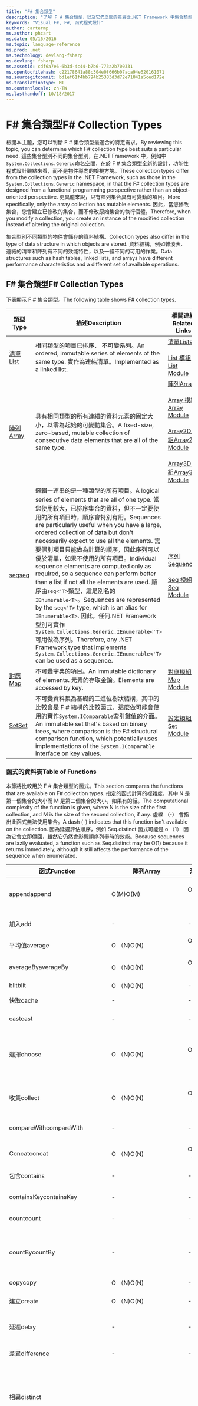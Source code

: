 ```yaml
---
title: "F# 集合類型"
description: "了解 F # 集合類型，以及它們之間的差異從.NET Framework 中集合類型。"
keywords: "Visual F#, F#, 函式程式設計"
author: cartermp
ms.author: phcart
ms.date: 05/16/2016
ms.topic: language-reference
ms.prod: .net
ms.technology: devlang-fsharp
ms.devlang: fsharp
ms.assetid: cdf6a7e6-6b3d-4c44-b7b6-773a2b700331
ms.openlocfilehash: c22178641a88c304e0f666b07aca94e620161071
ms.sourcegitcommit: bd1ef61f4bb794b25383d3d72e71041a5ced172e
ms.translationtype: MT
ms.contentlocale: zh-TW
ms.lasthandoff: 10/18/2017
---
```

# <a name="f-collection-types"></a><span data-ttu-id="b8fe7-104">F# 集合類型</span><span class="sxs-lookup"><span data-stu-id="b8fe7-104">F# Collection Types</span></span>

<span data-ttu-id="b8fe7-105">檢閱本主題，您可以判斷 F # 集合類型最適合的特定需求。</span><span class="sxs-lookup"><span data-stu-id="b8fe7-105">By reviewing this topic, you can determine which F# collection type best suits a particular need.</span></span> <span data-ttu-id="b8fe7-106">這些集合型別不同的集合型別，在.NET Framework 中，例如中`System.Collections.Generic`命名空間，在於 F # 集合類型全新的設計，功能性程式設計觀點來看，而不是物件導向的檢視方塊。</span><span class="sxs-lookup"><span data-stu-id="b8fe7-106">These collection types differ from the collection types in the .NET Framework, such as those in the `System.Collections.Generic` namespace, in that the F# collection types are designed from a functional programming perspective rather than an object-oriented perspective.</span></span> <span data-ttu-id="b8fe7-107">更具體來說，只有陣列集合具有可變動的項目。</span><span class="sxs-lookup"><span data-stu-id="b8fe7-107">More specifically, only the array collection has mutable elements.</span></span> <span data-ttu-id="b8fe7-108">因此，當您修改集合，您會建立已修改的集合，而不修改原始集合的執行個體。</span><span class="sxs-lookup"><span data-stu-id="b8fe7-108">Therefore, when you modify a collection, you create an instance of the modified collection instead of altering the original collection.</span></span>

<span data-ttu-id="b8fe7-109">集合型別不同類型的物件會儲存的資料結構。</span><span class="sxs-lookup"><span data-stu-id="b8fe7-109">Collection types also differ in the type of data structure in which objects are stored.</span></span> <span data-ttu-id="b8fe7-110">資料結構，例如雜湊表、 連結的清單和陣列有不同的效能特性，以及一組不同的可用的作業。</span><span class="sxs-lookup"><span data-stu-id="b8fe7-110">Data structures such as hash tables, linked lists, and arrays have different performance characteristics and a different set of available operations.</span></span>


## <a name="f-collection-types"></a><span data-ttu-id="b8fe7-111">F# 集合類型</span><span class="sxs-lookup"><span data-stu-id="b8fe7-111">F# Collection Types</span></span>
<span data-ttu-id="b8fe7-112">下表顯示 F # 集合類型。</span><span class="sxs-lookup"><span data-stu-id="b8fe7-112">The following table shows F# collection types.</span></span>



|<span data-ttu-id="b8fe7-113">類型</span><span class="sxs-lookup"><span data-stu-id="b8fe7-113">Type</span></span>|<span data-ttu-id="b8fe7-114">描述</span><span class="sxs-lookup"><span data-stu-id="b8fe7-114">Description</span></span>|<span data-ttu-id="b8fe7-115">相關連結</span><span class="sxs-lookup"><span data-stu-id="b8fe7-115">Related Links</span></span>|
|----|-----------|-------------|
|[<span data-ttu-id="b8fe7-116">清單</span><span class="sxs-lookup"><span data-stu-id="b8fe7-116">List</span></span>](https://msdn.microsoft.com/library/c627b668-477b-4409-91ed-06d7f1b3e4a7)|<span data-ttu-id="b8fe7-117">相同類型的項目已排序、 不可變系列。</span><span class="sxs-lookup"><span data-stu-id="b8fe7-117">An ordered, immutable series of elements of the same type.</span></span> <span data-ttu-id="b8fe7-118">實作為連結清單。</span><span class="sxs-lookup"><span data-stu-id="b8fe7-118">Implemented as a linked list.</span></span>|[<span data-ttu-id="b8fe7-119">清單</span><span class="sxs-lookup"><span data-stu-id="b8fe7-119">Lists</span></span>](lists.md)<br /><br />[<span data-ttu-id="b8fe7-120">List 模組</span><span class="sxs-lookup"><span data-stu-id="b8fe7-120">List Module</span></span>](https://msdn.microsoft.com/library/a2264ba3-2d45-40dd-9040-4f7aa2ad9788)|
|[<span data-ttu-id="b8fe7-121">陣列</span><span class="sxs-lookup"><span data-stu-id="b8fe7-121">Array</span></span>](https://msdn.microsoft.com/library/0cda8040-9396-40dd-8dcd-cf48542165a1)|<span data-ttu-id="b8fe7-122">具有相同類型的所有連續的資料元素的固定大小，以零為起始的可變動集合。</span><span class="sxs-lookup"><span data-stu-id="b8fe7-122">A fixed-size, zero-based, mutable collection of consecutive data elements that are all of the same type.</span></span>|[<span data-ttu-id="b8fe7-123">陣列</span><span class="sxs-lookup"><span data-stu-id="b8fe7-123">Arrays</span></span>](arrays.md)<br /><br />[<span data-ttu-id="b8fe7-124">Array 模組</span><span class="sxs-lookup"><span data-stu-id="b8fe7-124">Array Module</span></span>](https://msdn.microsoft.com/library/0cda8040-9396-40dd-8dcd-cf48542165a1)<br /><br />[<span data-ttu-id="b8fe7-125">Array2D 模組</span><span class="sxs-lookup"><span data-stu-id="b8fe7-125">Array2D Module</span></span>](https://msdn.microsoft.com/library/ae1a9746-7817-4430-bcdb-a79c2411bbd3)<br /><br />[<span data-ttu-id="b8fe7-126">Array3D 模組</span><span class="sxs-lookup"><span data-stu-id="b8fe7-126">Array3D Module</span></span>](https://msdn.microsoft.com/library/c8355e2d-add8-48a4-8aa6-1c57ae74c560)|
|[<span data-ttu-id="b8fe7-127">seq</span><span class="sxs-lookup"><span data-stu-id="b8fe7-127">seq</span></span>](https://msdn.microsoft.com/library/2f0c87c6-8a0d-4d33-92a6-10d1d037ce75)|<span data-ttu-id="b8fe7-128">邏輯一連串的是一種類型的所有項目。</span><span class="sxs-lookup"><span data-stu-id="b8fe7-128">A logical series of elements that are all of one type.</span></span> <span data-ttu-id="b8fe7-129">當您使用較大，已排序集合的資料，但不一定要使用的所有項目時，順序會特別有用。</span><span class="sxs-lookup"><span data-stu-id="b8fe7-129">Sequences are particularly useful when you have a large, ordered collection of data but don't necessarily expect to use all the elements.</span></span> <span data-ttu-id="b8fe7-130">需要個別項目只能做為計算的順序，因此序列可以優於清單，如果不使用的所有項目。</span><span class="sxs-lookup"><span data-stu-id="b8fe7-130">Individual sequence elements are computed only as required, so a sequence can perform better than a list if not all the elements are used.</span></span> <span data-ttu-id="b8fe7-131">順序由`seq<'T>`類型，這是別名的`IEnumerable<T>`。</span><span class="sxs-lookup"><span data-stu-id="b8fe7-131">Sequences are represented by the `seq<'T>` type, which is an alias for `IEnumerable<T>`.</span></span> <span data-ttu-id="b8fe7-132">因此，任何.NET Framework 型別可實作`System.Collections.Generic.IEnumerable<'T>`可用做為序列。</span><span class="sxs-lookup"><span data-stu-id="b8fe7-132">Therefore, any .NET Framework type that implements `System.Collections.Generic.IEnumerable<'T>` can be used as a sequence.</span></span>|[<span data-ttu-id="b8fe7-133">序列</span><span class="sxs-lookup"><span data-stu-id="b8fe7-133">Sequences</span></span>](sequences.md)<br /><br />[<span data-ttu-id="b8fe7-134">Seq 模組</span><span class="sxs-lookup"><span data-stu-id="b8fe7-134">Seq Module</span></span>](https://msdn.microsoft.com/library/54e8f059-ca52-4632-9ae9-49685ee9b684)|
|[<span data-ttu-id="b8fe7-135">對應</span><span class="sxs-lookup"><span data-stu-id="b8fe7-135">Map</span></span>](https://msdn.microsoft.com/library/975316ea-55e3-4987-9994-90897ad45664)|<span data-ttu-id="b8fe7-136">不可變字典的項目。</span><span class="sxs-lookup"><span data-stu-id="b8fe7-136">An immutable dictionary of elements.</span></span> <span data-ttu-id="b8fe7-137">元素的存取金鑰。</span><span class="sxs-lookup"><span data-stu-id="b8fe7-137">Elements are accessed by key.</span></span>|[<span data-ttu-id="b8fe7-138">對應模組</span><span class="sxs-lookup"><span data-stu-id="b8fe7-138">Map Module</span></span>](https://msdn.microsoft.com/library/bfe61ead-f16c-416f-af98-56dbcbe23e4f)|
|[<span data-ttu-id="b8fe7-139">Set</span><span class="sxs-lookup"><span data-stu-id="b8fe7-139">Set</span></span>](https://msdn.microsoft.com/library/50cebdce-0cd7-4c5c-8ebc-f3a9e90b38d8)|<span data-ttu-id="b8fe7-140">不可變資料集為基礎的二進位樹狀結構，其中的比較會是 F # 結構的比較函式，這麼做可能會使用的實作`System.IComparable`索引鍵值的介面。</span><span class="sxs-lookup"><span data-stu-id="b8fe7-140">An immutable set that's based on binary trees, where comparison is the F# structural comparison function, which potentially uses implementations of the `System.IComparable` interface on key values.</span></span>|[<span data-ttu-id="b8fe7-141">設定模組</span><span class="sxs-lookup"><span data-stu-id="b8fe7-141">Set Module</span></span>](https://msdn.microsoft.com/library/61efa732-d55d-4c32-993f-628e2f98e6a0)|

### <a name="table-of-functions"></a><span data-ttu-id="b8fe7-142">函式的資料表</span><span class="sxs-lookup"><span data-stu-id="b8fe7-142">Table of Functions</span></span>
<span data-ttu-id="b8fe7-143">本節將比較用於 F # 集合類型的函式。</span><span class="sxs-lookup"><span data-stu-id="b8fe7-143">This section compares the functions that are available on F# collection types.</span></span> <span data-ttu-id="b8fe7-144">指定的函式計算的複雜度，其中 N 是第一個集合的大小而 M 是第二個集合的大小，如果有的話。</span><span class="sxs-lookup"><span data-stu-id="b8fe7-144">The computational complexity of the function is given, where N is the size of the first collection, and M is the size of the second collection, if any.</span></span> <span data-ttu-id="b8fe7-145">虛線 （-） 會指出此函式無法使用集合。</span><span class="sxs-lookup"><span data-stu-id="b8fe7-145">A dash (-) indicates that this function isn't available on the collection.</span></span> <span data-ttu-id="b8fe7-146">因為延遲評估順序，例如 Seq.distinct 函式可能是 o （1） 因為它會立即傳回，雖然它仍然會影響順序列舉時的效能。</span><span class="sxs-lookup"><span data-stu-id="b8fe7-146">Because sequences are lazily evaluated, a function such as Seq.distinct may be O(1) because it returns immediately, although it still affects the performance of the sequence when enumerated.</span></span>



|<span data-ttu-id="b8fe7-147">函式</span><span class="sxs-lookup"><span data-stu-id="b8fe7-147">Function</span></span>|<span data-ttu-id="b8fe7-148">陣列</span><span class="sxs-lookup"><span data-stu-id="b8fe7-148">Array</span></span>|<span data-ttu-id="b8fe7-149">清單</span><span class="sxs-lookup"><span data-stu-id="b8fe7-149">List</span></span>|<span data-ttu-id="b8fe7-150">序列</span><span class="sxs-lookup"><span data-stu-id="b8fe7-150">Sequence</span></span>|<span data-ttu-id="b8fe7-151">對應</span><span class="sxs-lookup"><span data-stu-id="b8fe7-151">Map</span></span>|<span data-ttu-id="b8fe7-152">設定</span><span class="sxs-lookup"><span data-stu-id="b8fe7-152">Set</span></span>|<span data-ttu-id="b8fe7-153">描述</span><span class="sxs-lookup"><span data-stu-id="b8fe7-153">Description</span></span>|
|--------|-----|----|--------|---|---|-----------|
|<span data-ttu-id="b8fe7-154">append</span><span class="sxs-lookup"><span data-stu-id="b8fe7-154">append</span></span>|<span data-ttu-id="b8fe7-155">O(M)</span><span class="sxs-lookup"><span data-stu-id="b8fe7-155">O(M)</span></span>|<span data-ttu-id="b8fe7-156">O （N)</span><span class="sxs-lookup"><span data-stu-id="b8fe7-156">O(N)</span></span>|<span data-ttu-id="b8fe7-157">O （N)</span><span class="sxs-lookup"><span data-stu-id="b8fe7-157">O(N)</span></span>|-|-|<span data-ttu-id="b8fe7-158">傳回新的集合，其中包含後面接著第二個集合的項目之第一個集合的項目。</span><span class="sxs-lookup"><span data-stu-id="b8fe7-158">Returns a new collection that contains the elements of the first collection followed by elements of the second collection.</span></span>|
|<span data-ttu-id="b8fe7-159">加入</span><span class="sxs-lookup"><span data-stu-id="b8fe7-159">add</span></span>|-|-|-|<span data-ttu-id="b8fe7-160">O (log N)</span><span class="sxs-lookup"><span data-stu-id="b8fe7-160">O(log N)</span></span>|<span data-ttu-id="b8fe7-161">O (log N)</span><span class="sxs-lookup"><span data-stu-id="b8fe7-161">O(log N)</span></span>|<span data-ttu-id="b8fe7-162">新增項目會傳回新的集合。</span><span class="sxs-lookup"><span data-stu-id="b8fe7-162">Returns a new collection with the element added.</span></span>|
|<span data-ttu-id="b8fe7-163">平均值</span><span class="sxs-lookup"><span data-stu-id="b8fe7-163">average</span></span>|<span data-ttu-id="b8fe7-164">O （N)</span><span class="sxs-lookup"><span data-stu-id="b8fe7-164">O(N)</span></span>|<span data-ttu-id="b8fe7-165">O （N)</span><span class="sxs-lookup"><span data-stu-id="b8fe7-165">O(N)</span></span>|<span data-ttu-id="b8fe7-166">O （N)</span><span class="sxs-lookup"><span data-stu-id="b8fe7-166">O(N)</span></span>|-|-|<span data-ttu-id="b8fe7-167">集合中傳回之項目的平均值。</span><span class="sxs-lookup"><span data-stu-id="b8fe7-167">Returns the average of the elements in the collection.</span></span>|
|<span data-ttu-id="b8fe7-168">averageBy</span><span class="sxs-lookup"><span data-stu-id="b8fe7-168">averageBy</span></span>|<span data-ttu-id="b8fe7-169">O （N)</span><span class="sxs-lookup"><span data-stu-id="b8fe7-169">O(N)</span></span>|<span data-ttu-id="b8fe7-170">O （N)</span><span class="sxs-lookup"><span data-stu-id="b8fe7-170">O(N)</span></span>|<span data-ttu-id="b8fe7-171">O （N)</span><span class="sxs-lookup"><span data-stu-id="b8fe7-171">O(N)</span></span>|-|-|<span data-ttu-id="b8fe7-172">傳回套用至每個項目所提供的函式的結果的平均值。</span><span class="sxs-lookup"><span data-stu-id="b8fe7-172">Returns the average of the results of the provided function applied to each element.</span></span>|
|<span data-ttu-id="b8fe7-173">blit</span><span class="sxs-lookup"><span data-stu-id="b8fe7-173">blit</span></span>|<span data-ttu-id="b8fe7-174">O （N)</span><span class="sxs-lookup"><span data-stu-id="b8fe7-174">O(N)</span></span>|-|-|-|-|<span data-ttu-id="b8fe7-175">將複製陣列的區段。</span><span class="sxs-lookup"><span data-stu-id="b8fe7-175">Copies a section of an array.</span></span>|
|<span data-ttu-id="b8fe7-176">快取</span><span class="sxs-lookup"><span data-stu-id="b8fe7-176">cache</span></span>|-|-|<span data-ttu-id="b8fe7-177">O （N)</span><span class="sxs-lookup"><span data-stu-id="b8fe7-177">O(N)</span></span>|-|-|<span data-ttu-id="b8fe7-178">計算並儲存一連串的項目。</span><span class="sxs-lookup"><span data-stu-id="b8fe7-178">Computes and stores elements of a sequence.</span></span>|
|<span data-ttu-id="b8fe7-179">cast</span><span class="sxs-lookup"><span data-stu-id="b8fe7-179">cast</span></span>|-|-|<span data-ttu-id="b8fe7-180">O （N)</span><span class="sxs-lookup"><span data-stu-id="b8fe7-180">O(N)</span></span>|-|-|<span data-ttu-id="b8fe7-181">將元素轉換成指定的型別。</span><span class="sxs-lookup"><span data-stu-id="b8fe7-181">Converts the elements to the specified type.</span></span>|
|<span data-ttu-id="b8fe7-182">選擇</span><span class="sxs-lookup"><span data-stu-id="b8fe7-182">choose</span></span>|<span data-ttu-id="b8fe7-183">O （N)</span><span class="sxs-lookup"><span data-stu-id="b8fe7-183">O(N)</span></span>|<span data-ttu-id="b8fe7-184">O （N)</span><span class="sxs-lookup"><span data-stu-id="b8fe7-184">O(N)</span></span>|<span data-ttu-id="b8fe7-185">O （N)</span><span class="sxs-lookup"><span data-stu-id="b8fe7-185">O(N)</span></span>|-|-|<span data-ttu-id="b8fe7-186">適用於指定的函式`f`每個項目`x`的清單。</span><span class="sxs-lookup"><span data-stu-id="b8fe7-186">Applies the given function `f` to each element `x` of the list.</span></span> <span data-ttu-id="b8fe7-187">傳回清單，其中包含每個項目結果函式會傳回其中`Some(f(x))`。</span><span class="sxs-lookup"><span data-stu-id="b8fe7-187">Returns the list that contains the results for each element where the function returns `Some(f(x))`.</span></span>|
|<span data-ttu-id="b8fe7-188">收集</span><span class="sxs-lookup"><span data-stu-id="b8fe7-188">collect</span></span>|<span data-ttu-id="b8fe7-189">O （N)</span><span class="sxs-lookup"><span data-stu-id="b8fe7-189">O(N)</span></span>|<span data-ttu-id="b8fe7-190">O （N)</span><span class="sxs-lookup"><span data-stu-id="b8fe7-190">O(N)</span></span>|<span data-ttu-id="b8fe7-191">O （N)</span><span class="sxs-lookup"><span data-stu-id="b8fe7-191">O(N)</span></span>|-|-|<span data-ttu-id="b8fe7-192">將指定的函數套用至集合的每個項目、 串連所有結果，並傳回合併的清單。</span><span class="sxs-lookup"><span data-stu-id="b8fe7-192">Applies the given function to each element of the collection, concatenates all the results, and returns the combined list.</span></span>|
|<span data-ttu-id="b8fe7-193">compareWith</span><span class="sxs-lookup"><span data-stu-id="b8fe7-193">compareWith</span></span>|-|-|<span data-ttu-id="b8fe7-194">O （N)</span><span class="sxs-lookup"><span data-stu-id="b8fe7-194">O(N)</span></span>|-|-|<span data-ttu-id="b8fe7-195">使用指定的比較函式，由項目，比較兩個序列。</span><span class="sxs-lookup"><span data-stu-id="b8fe7-195">Compares two sequences by using the given comparison function, element by element.</span></span>|
|<span data-ttu-id="b8fe7-196">Concat</span><span class="sxs-lookup"><span data-stu-id="b8fe7-196">concat</span></span>|<span data-ttu-id="b8fe7-197">O （N)</span><span class="sxs-lookup"><span data-stu-id="b8fe7-197">O(N)</span></span>|<span data-ttu-id="b8fe7-198">O （N)</span><span class="sxs-lookup"><span data-stu-id="b8fe7-198">O(N)</span></span>|<span data-ttu-id="b8fe7-199">O （N)</span><span class="sxs-lookup"><span data-stu-id="b8fe7-199">O(N)</span></span>|-|-|<span data-ttu-id="b8fe7-200">結合指定的列舉-的-列舉型別為單一的串連列舉型別。</span><span class="sxs-lookup"><span data-stu-id="b8fe7-200">Combines the given enumeration-of-enumerations as a single concatenated enumeration.</span></span>|
|<span data-ttu-id="b8fe7-201">包含</span><span class="sxs-lookup"><span data-stu-id="b8fe7-201">contains</span></span>|-|-|-|-|<span data-ttu-id="b8fe7-202">O (log N)</span><span class="sxs-lookup"><span data-stu-id="b8fe7-202">O(log N)</span></span>|<span data-ttu-id="b8fe7-203">如果集合包含指定的項目，則傳回 true。</span><span class="sxs-lookup"><span data-stu-id="b8fe7-203">Returns true if the set contains the specified element.</span></span>|
|<span data-ttu-id="b8fe7-204">containsKey</span><span class="sxs-lookup"><span data-stu-id="b8fe7-204">containsKey</span></span>|-|-|-|<span data-ttu-id="b8fe7-205">O (log N)</span><span class="sxs-lookup"><span data-stu-id="b8fe7-205">O(log N)</span></span>|-|<span data-ttu-id="b8fe7-206">測試項目是否為網域中的對應。</span><span class="sxs-lookup"><span data-stu-id="b8fe7-206">Tests whether an element is in the domain of a map.</span></span>|
|<span data-ttu-id="b8fe7-207">count</span><span class="sxs-lookup"><span data-stu-id="b8fe7-207">count</span></span>|-|-|-|-|<span data-ttu-id="b8fe7-208">O （N)</span><span class="sxs-lookup"><span data-stu-id="b8fe7-208">O(N)</span></span>|<span data-ttu-id="b8fe7-209">傳回集合中項目的數目。</span><span class="sxs-lookup"><span data-stu-id="b8fe7-209">Returns the number of elements in the set.</span></span>|
|<span data-ttu-id="b8fe7-210">countBy</span><span class="sxs-lookup"><span data-stu-id="b8fe7-210">countBy</span></span>|-|-|<span data-ttu-id="b8fe7-211">O （N)</span><span class="sxs-lookup"><span data-stu-id="b8fe7-211">O(N)</span></span>|-|-|<span data-ttu-id="b8fe7-212">適用於序列，每個項目索引鍵產生函式，並傳回產生唯一索引鍵和的發生次數，在原始序列中的順序。</span><span class="sxs-lookup"><span data-stu-id="b8fe7-212">Applies a key-generating function to each element of a sequence, and returns a sequence that yields unique keys and their number of occurrences in the original sequence.</span></span>|
|<span data-ttu-id="b8fe7-213">copy</span><span class="sxs-lookup"><span data-stu-id="b8fe7-213">copy</span></span>|<span data-ttu-id="b8fe7-214">O （N)</span><span class="sxs-lookup"><span data-stu-id="b8fe7-214">O(N)</span></span>|-|<span data-ttu-id="b8fe7-215">O （N)</span><span class="sxs-lookup"><span data-stu-id="b8fe7-215">O(N)</span></span>|-|-|<span data-ttu-id="b8fe7-216">複製集合。</span><span class="sxs-lookup"><span data-stu-id="b8fe7-216">Copies the collection.</span></span>|
|<span data-ttu-id="b8fe7-217">建立</span><span class="sxs-lookup"><span data-stu-id="b8fe7-217">create</span></span>|<span data-ttu-id="b8fe7-218">O （N)</span><span class="sxs-lookup"><span data-stu-id="b8fe7-218">O(N)</span></span>|-|-|-|-|<span data-ttu-id="b8fe7-219">建立項目的所有一開始會指定的值的整個陣列。</span><span class="sxs-lookup"><span data-stu-id="b8fe7-219">Creates an array of whole elements that are all initially the given value.</span></span>|
|<span data-ttu-id="b8fe7-220">延遲</span><span class="sxs-lookup"><span data-stu-id="b8fe7-220">delay</span></span>|-|-|<span data-ttu-id="b8fe7-221">O （1)</span><span class="sxs-lookup"><span data-stu-id="b8fe7-221">O(1)</span></span>|-|-|<span data-ttu-id="b8fe7-222">從給定的延遲規格的序列傳回內建的順序。</span><span class="sxs-lookup"><span data-stu-id="b8fe7-222">Returns a sequence that's built from the given delayed specification of a sequence.</span></span>|
|<span data-ttu-id="b8fe7-223">差異</span><span class="sxs-lookup"><span data-stu-id="b8fe7-223">difference</span></span>|-|-|-|-|<span data-ttu-id="b8fe7-224">O （M &#42; log N）</span><span class="sxs-lookup"><span data-stu-id="b8fe7-224">O(M &#42; log N)</span></span>|<span data-ttu-id="b8fe7-225">傳回從第一個集合中移除第二個集合的項目新資料集。</span><span class="sxs-lookup"><span data-stu-id="b8fe7-225">Returns a new set with the elements of the second set removed from the first set.</span></span>|
|<span data-ttu-id="b8fe7-226">相異</span><span class="sxs-lookup"><span data-stu-id="b8fe7-226">distinct</span></span>|||<span data-ttu-id="b8fe7-227">O （1) &#42;</span><span class="sxs-lookup"><span data-stu-id="b8fe7-227">O(1)&#42;</span></span>|||<span data-ttu-id="b8fe7-228">傳回序列，其中包含根據一般的雜湊和相等比較項目上重複的項目。</span><span class="sxs-lookup"><span data-stu-id="b8fe7-228">Returns a sequence that contains no duplicate entries according to generic hash and equality comparisons on the entries.</span></span> <span data-ttu-id="b8fe7-229">如果項目序列中發生多次，則會捨棄之後出現。</span><span class="sxs-lookup"><span data-stu-id="b8fe7-229">If an element occurs multiple times in the sequence, later occurrences are discarded.</span></span>|
|<span data-ttu-id="b8fe7-230">distinctBy</span><span class="sxs-lookup"><span data-stu-id="b8fe7-230">distinctBy</span></span>|||<span data-ttu-id="b8fe7-231">O （1) &#42;</span><span class="sxs-lookup"><span data-stu-id="b8fe7-231">O(1)&#42;</span></span>|||<span data-ttu-id="b8fe7-232">傳回序列，其中包含根據泛型雜湊和相等比較指定的索引鍵產生函式所傳回的索引鍵重複的項目。</span><span class="sxs-lookup"><span data-stu-id="b8fe7-232">Returns a sequence that contains no duplicate entries according to the generic hash and equality comparisons on the keys that the given key-generating function returns.</span></span> <span data-ttu-id="b8fe7-233">如果項目序列中發生多次，則會捨棄之後出現。</span><span class="sxs-lookup"><span data-stu-id="b8fe7-233">If an element occurs multiple times in the sequence, later occurrences are discarded.</span></span>|
|<span data-ttu-id="b8fe7-234">空的</span><span class="sxs-lookup"><span data-stu-id="b8fe7-234">empty</span></span>|<span data-ttu-id="b8fe7-235">O （1)</span><span class="sxs-lookup"><span data-stu-id="b8fe7-235">O(1)</span></span>|<span data-ttu-id="b8fe7-236">O （1)</span><span class="sxs-lookup"><span data-stu-id="b8fe7-236">O(1)</span></span>|<span data-ttu-id="b8fe7-237">O （1)</span><span class="sxs-lookup"><span data-stu-id="b8fe7-237">O(1)</span></span>|<span data-ttu-id="b8fe7-238">O （1)</span><span class="sxs-lookup"><span data-stu-id="b8fe7-238">O(1)</span></span>|<span data-ttu-id="b8fe7-239">O （1)</span><span class="sxs-lookup"><span data-stu-id="b8fe7-239">O(1)</span></span>|<span data-ttu-id="b8fe7-240">建立空的集合。</span><span class="sxs-lookup"><span data-stu-id="b8fe7-240">Creates an empty collection.</span></span>|
|<span data-ttu-id="b8fe7-241">exists</span><span class="sxs-lookup"><span data-stu-id="b8fe7-241">exists</span></span>|<span data-ttu-id="b8fe7-242">O （N)</span><span class="sxs-lookup"><span data-stu-id="b8fe7-242">O(N)</span></span>|<span data-ttu-id="b8fe7-243">O （N)</span><span class="sxs-lookup"><span data-stu-id="b8fe7-243">O(N)</span></span>|<span data-ttu-id="b8fe7-244">O （N)</span><span class="sxs-lookup"><span data-stu-id="b8fe7-244">O(N)</span></span>|<span data-ttu-id="b8fe7-245">O (log N)</span><span class="sxs-lookup"><span data-stu-id="b8fe7-245">O(log N)</span></span>|<span data-ttu-id="b8fe7-246">O (log N)</span><span class="sxs-lookup"><span data-stu-id="b8fe7-246">O(log N)</span></span>|<span data-ttu-id="b8fe7-247">測試是否序列中任何項目符合指定述詞。</span><span class="sxs-lookup"><span data-stu-id="b8fe7-247">Tests whether any element of the sequence satisfies the given predicate.</span></span>|
|<span data-ttu-id="b8fe7-248">exists2</span><span class="sxs-lookup"><span data-stu-id="b8fe7-248">exists2</span></span>|<span data-ttu-id="b8fe7-249">O(min(N,M))</span><span class="sxs-lookup"><span data-stu-id="b8fe7-249">O(min(N,M))</span></span>|-|<span data-ttu-id="b8fe7-250">O(min(N,M))</span><span class="sxs-lookup"><span data-stu-id="b8fe7-250">O(min(N,M))</span></span>|||<span data-ttu-id="b8fe7-251">測試是否任何對輸入序列的對應元素符合指定述詞。</span><span class="sxs-lookup"><span data-stu-id="b8fe7-251">Tests whether any pair of corresponding elements of the input sequences satisfies the given predicate.</span></span>|
|<span data-ttu-id="b8fe7-252">fill</span><span class="sxs-lookup"><span data-stu-id="b8fe7-252">fill</span></span>|<span data-ttu-id="b8fe7-253">O （N)</span><span class="sxs-lookup"><span data-stu-id="b8fe7-253">O(N)</span></span>|||||<span data-ttu-id="b8fe7-254">陣列的項目範圍設為指定的值。</span><span class="sxs-lookup"><span data-stu-id="b8fe7-254">Sets a range of elements of the array to the given value.</span></span>|
|<span data-ttu-id="b8fe7-255">篩選</span><span class="sxs-lookup"><span data-stu-id="b8fe7-255">filter</span></span>|<span data-ttu-id="b8fe7-256">O （N)</span><span class="sxs-lookup"><span data-stu-id="b8fe7-256">O(N)</span></span>|<span data-ttu-id="b8fe7-257">O （N)</span><span class="sxs-lookup"><span data-stu-id="b8fe7-257">O(N)</span></span>|<span data-ttu-id="b8fe7-258">O （N)</span><span class="sxs-lookup"><span data-stu-id="b8fe7-258">O(N)</span></span>|<span data-ttu-id="b8fe7-259">O （N)</span><span class="sxs-lookup"><span data-stu-id="b8fe7-259">O(N)</span></span>|<span data-ttu-id="b8fe7-260">O （N)</span><span class="sxs-lookup"><span data-stu-id="b8fe7-260">O(N)</span></span>|<span data-ttu-id="b8fe7-261">傳回新的集合，其中包含的集合傳回指定的述詞的項目`true`。</span><span class="sxs-lookup"><span data-stu-id="b8fe7-261">Returns a new collection that contains only the elements of the collection for which the given predicate returns `true`.</span></span>|
|<span data-ttu-id="b8fe7-262">find</span><span class="sxs-lookup"><span data-stu-id="b8fe7-262">find</span></span>|<span data-ttu-id="b8fe7-263">O （N)</span><span class="sxs-lookup"><span data-stu-id="b8fe7-263">O(N)</span></span>|<span data-ttu-id="b8fe7-264">O （N)</span><span class="sxs-lookup"><span data-stu-id="b8fe7-264">O(N)</span></span>|<span data-ttu-id="b8fe7-265">O （N)</span><span class="sxs-lookup"><span data-stu-id="b8fe7-265">O(N)</span></span>|<span data-ttu-id="b8fe7-266">O (log N)</span><span class="sxs-lookup"><span data-stu-id="b8fe7-266">O(log N)</span></span>|-|<span data-ttu-id="b8fe7-267">傳回指定的函式傳回的第一個項目`true`。</span><span class="sxs-lookup"><span data-stu-id="b8fe7-267">Returns the first element for which the given function returns `true`.</span></span> <span data-ttu-id="b8fe7-268">傳回`System.Collections.Generic.KeyNotFoundException`如果沒有這類元素存在。</span><span class="sxs-lookup"><span data-stu-id="b8fe7-268">Returns `System.Collections.Generic.KeyNotFoundException` if no such element exists.</span></span>|
|<span data-ttu-id="b8fe7-269">findIndex</span><span class="sxs-lookup"><span data-stu-id="b8fe7-269">findIndex</span></span>|<span data-ttu-id="b8fe7-270">O （N)</span><span class="sxs-lookup"><span data-stu-id="b8fe7-270">O(N)</span></span>|<span data-ttu-id="b8fe7-271">O （N)</span><span class="sxs-lookup"><span data-stu-id="b8fe7-271">O(N)</span></span>|<span data-ttu-id="b8fe7-272">O （N)</span><span class="sxs-lookup"><span data-stu-id="b8fe7-272">O(N)</span></span>|-|-|<span data-ttu-id="b8fe7-273">傳回陣列中符合指定述詞中的第一個項目的索引。</span><span class="sxs-lookup"><span data-stu-id="b8fe7-273">Returns the index of the first element in the array that satisfies the given predicate.</span></span> <span data-ttu-id="b8fe7-274">引發`System.Collections.Generic.KeyNotFoundException`如果沒有任何項目符合此述詞。</span><span class="sxs-lookup"><span data-stu-id="b8fe7-274">Raises `System.Collections.Generic.KeyNotFoundException` if no element satisfies the predicate.</span></span>|
|<span data-ttu-id="b8fe7-275">findKey</span><span class="sxs-lookup"><span data-stu-id="b8fe7-275">findKey</span></span>|-|-|-|<span data-ttu-id="b8fe7-276">O (log N)</span><span class="sxs-lookup"><span data-stu-id="b8fe7-276">O(log N)</span></span>|-|<span data-ttu-id="b8fe7-277">評估集合中每個對應上的函式，並傳回第一個對應的索引鍵的函式會傳回其中`true`。</span><span class="sxs-lookup"><span data-stu-id="b8fe7-277">Evaluates the function on each mapping in the collection, and returns the key for the first mapping where the function returns `true`.</span></span> <span data-ttu-id="b8fe7-278">如果沒有這類元素存在，此函式就會引發`System.Collections.Generic.KeyNotFoundException`。</span><span class="sxs-lookup"><span data-stu-id="b8fe7-278">If no such element exists, this function raises `System.Collections.Generic.KeyNotFoundException`.</span></span>|
|<span data-ttu-id="b8fe7-279">摺疊</span><span class="sxs-lookup"><span data-stu-id="b8fe7-279">fold</span></span>|<span data-ttu-id="b8fe7-280">O （N)</span><span class="sxs-lookup"><span data-stu-id="b8fe7-280">O(N)</span></span>|<span data-ttu-id="b8fe7-281">O （N)</span><span class="sxs-lookup"><span data-stu-id="b8fe7-281">O(N)</span></span>|<span data-ttu-id="b8fe7-282">O （N)</span><span class="sxs-lookup"><span data-stu-id="b8fe7-282">O(N)</span></span>|<span data-ttu-id="b8fe7-283">O （N)</span><span class="sxs-lookup"><span data-stu-id="b8fe7-283">O(N)</span></span>|<span data-ttu-id="b8fe7-284">O （N)</span><span class="sxs-lookup"><span data-stu-id="b8fe7-284">O(N)</span></span>|<span data-ttu-id="b8fe7-285">適用於每個項目集合中，執行緒的整個運算的 accumulator 引數的函式。</span><span class="sxs-lookup"><span data-stu-id="b8fe7-285">Applies a function to each element of the collection, threading an accumulator argument through the computation.</span></span> <span data-ttu-id="b8fe7-286">如果輸入的函式是 f 的項目為 i0 中的，此函式會計算 f （...(f s i0)...)在中。</span><span class="sxs-lookup"><span data-stu-id="b8fe7-286">If the input function is f and the elements are i0...iN, this function computes f (... (f s i0)...) iN.</span></span>|
|<span data-ttu-id="b8fe7-287">fold2</span><span class="sxs-lookup"><span data-stu-id="b8fe7-287">fold2</span></span>|<span data-ttu-id="b8fe7-288">O （N)</span><span class="sxs-lookup"><span data-stu-id="b8fe7-288">O(N)</span></span>|<span data-ttu-id="b8fe7-289">O （N)</span><span class="sxs-lookup"><span data-stu-id="b8fe7-289">O(N)</span></span>|-|-|-|<span data-ttu-id="b8fe7-290">函式套用至對應的執行緒的整個運算的 accumulator 引數的兩個集合的項目。</span><span class="sxs-lookup"><span data-stu-id="b8fe7-290">Applies a function to corresponding elements of two collections, threading an accumulator argument through the computation.</span></span> <span data-ttu-id="b8fe7-291">集合必須有相同的大小。</span><span class="sxs-lookup"><span data-stu-id="b8fe7-291">The collections must have identical sizes.</span></span> <span data-ttu-id="b8fe7-292">如果輸入的函式是 f，以及項目可在 i0...且 j0...jN，此函式會計算 f （...(f s i0 j0)...)在 jN.</span><span class="sxs-lookup"><span data-stu-id="b8fe7-292">If the input function is f and the elements are i0...iN and j0...jN, this function computes f (... (f s i0 j0)...) iN jN.</span></span>|
|<span data-ttu-id="b8fe7-293">foldBack</span><span class="sxs-lookup"><span data-stu-id="b8fe7-293">foldBack</span></span>|<span data-ttu-id="b8fe7-294">O （N)</span><span class="sxs-lookup"><span data-stu-id="b8fe7-294">O(N)</span></span>|<span data-ttu-id="b8fe7-295">O （N)</span><span class="sxs-lookup"><span data-stu-id="b8fe7-295">O(N)</span></span>|-|<span data-ttu-id="b8fe7-296">O （N)</span><span class="sxs-lookup"><span data-stu-id="b8fe7-296">O(N)</span></span>|<span data-ttu-id="b8fe7-297">O （N)</span><span class="sxs-lookup"><span data-stu-id="b8fe7-297">O(N)</span></span>|<span data-ttu-id="b8fe7-298">適用於每個項目集合中，執行緒的整個運算的 accumulator 引數的函式。</span><span class="sxs-lookup"><span data-stu-id="b8fe7-298">Applies a function to each element of the collection, threading an accumulator argument through the computation.</span></span> <span data-ttu-id="b8fe7-299">此函式的輸入函式是 f 和項目 i0 中的，如果 （...會計算 f i0(f s 中))。</span><span class="sxs-lookup"><span data-stu-id="b8fe7-299">If the input function is f and the elements are i0...iN, this function computes f i0 (...(f iN s)).</span></span>|
|<span data-ttu-id="b8fe7-300">foldBack2</span><span class="sxs-lookup"><span data-stu-id="b8fe7-300">foldBack2</span></span>|<span data-ttu-id="b8fe7-301">O （N)</span><span class="sxs-lookup"><span data-stu-id="b8fe7-301">O(N)</span></span>|<span data-ttu-id="b8fe7-302">O （N)</span><span class="sxs-lookup"><span data-stu-id="b8fe7-302">O(N)</span></span>|-|-|-|<span data-ttu-id="b8fe7-303">函式套用至對應的執行緒的整個運算的 accumulator 引數的兩個集合的項目。</span><span class="sxs-lookup"><span data-stu-id="b8fe7-303">Applies a function to corresponding elements of two collections, threading an accumulator argument through the computation.</span></span> <span data-ttu-id="b8fe7-304">集合必須有相同的大小。</span><span class="sxs-lookup"><span data-stu-id="b8fe7-304">The collections must have identical sizes.</span></span> <span data-ttu-id="b8fe7-305">JN，此函式如果輸入的函式是 f，以及項目可在 i0...且 j0...（...會計算 f i0 j0(f jN s 中))。</span><span class="sxs-lookup"><span data-stu-id="b8fe7-305">If the input function is f and the elements are i0...iN and j0...jN, this function computes f i0 j0 (...(f iN jN s)).</span></span>|
|<span data-ttu-id="b8fe7-306">forall</span><span class="sxs-lookup"><span data-stu-id="b8fe7-306">forall</span></span>|<span data-ttu-id="b8fe7-307">O （N)</span><span class="sxs-lookup"><span data-stu-id="b8fe7-307">O(N)</span></span>|<span data-ttu-id="b8fe7-308">O （N)</span><span class="sxs-lookup"><span data-stu-id="b8fe7-308">O(N)</span></span>|<span data-ttu-id="b8fe7-309">O （N)</span><span class="sxs-lookup"><span data-stu-id="b8fe7-309">O(N)</span></span>|<span data-ttu-id="b8fe7-310">O （N)</span><span class="sxs-lookup"><span data-stu-id="b8fe7-310">O(N)</span></span>|<span data-ttu-id="b8fe7-311">O （N)</span><span class="sxs-lookup"><span data-stu-id="b8fe7-311">O(N)</span></span>|<span data-ttu-id="b8fe7-312">測試是否在集合中的所有項目符合指定述詞。</span><span class="sxs-lookup"><span data-stu-id="b8fe7-312">Tests whether all elements of the collection satisfy the given predicate.</span></span>|
|<span data-ttu-id="b8fe7-313">forall2</span><span class="sxs-lookup"><span data-stu-id="b8fe7-313">forall2</span></span>|<span data-ttu-id="b8fe7-314">O （N)</span><span class="sxs-lookup"><span data-stu-id="b8fe7-314">O(N)</span></span>|<span data-ttu-id="b8fe7-315">O （N)</span><span class="sxs-lookup"><span data-stu-id="b8fe7-315">O(N)</span></span>|<span data-ttu-id="b8fe7-316">O （N)</span><span class="sxs-lookup"><span data-stu-id="b8fe7-316">O(N)</span></span>|-|-|<span data-ttu-id="b8fe7-317">測試是否集合的所有對應的項目符合指定述詞成對。</span><span class="sxs-lookup"><span data-stu-id="b8fe7-317">Tests whether all corresponding elements of the collection satisfy the given predicate pairwise.</span></span>|
|<span data-ttu-id="b8fe7-318">取得 / 第 n 個</span><span class="sxs-lookup"><span data-stu-id="b8fe7-318">get / nth</span></span>|<span data-ttu-id="b8fe7-319">O （1)</span><span class="sxs-lookup"><span data-stu-id="b8fe7-319">O(1)</span></span>|<span data-ttu-id="b8fe7-320">O （N)</span><span class="sxs-lookup"><span data-stu-id="b8fe7-320">O(N)</span></span>|<span data-ttu-id="b8fe7-321">O （N)</span><span class="sxs-lookup"><span data-stu-id="b8fe7-321">O(N)</span></span>|-|-|<span data-ttu-id="b8fe7-322">從指定的索引集合中傳回項目。</span><span class="sxs-lookup"><span data-stu-id="b8fe7-322">Returns an element from the collection given its index.</span></span>|
|<span data-ttu-id="b8fe7-323">head</span><span class="sxs-lookup"><span data-stu-id="b8fe7-323">head</span></span>|-|<span data-ttu-id="b8fe7-324">O （1)</span><span class="sxs-lookup"><span data-stu-id="b8fe7-324">O(1)</span></span>|<span data-ttu-id="b8fe7-325">O （1)</span><span class="sxs-lookup"><span data-stu-id="b8fe7-325">O(1)</span></span>|-|-|<span data-ttu-id="b8fe7-326">傳回集合中的第一個項目。</span><span class="sxs-lookup"><span data-stu-id="b8fe7-326">Returns the first element of the collection.</span></span>|
|<span data-ttu-id="b8fe7-327">init</span><span class="sxs-lookup"><span data-stu-id="b8fe7-327">init</span></span>|<span data-ttu-id="b8fe7-328">O （N)</span><span class="sxs-lookup"><span data-stu-id="b8fe7-328">O(N)</span></span>|<span data-ttu-id="b8fe7-329">O （N)</span><span class="sxs-lookup"><span data-stu-id="b8fe7-329">O(N)</span></span>|<span data-ttu-id="b8fe7-330">O （1)</span><span class="sxs-lookup"><span data-stu-id="b8fe7-330">O(1)</span></span>|-|-|<span data-ttu-id="b8fe7-331">建立給定維度和產生器函式來計算元素的集合。</span><span class="sxs-lookup"><span data-stu-id="b8fe7-331">Creates a collection given the dimension and a generator function to compute the elements.</span></span>|
|<span data-ttu-id="b8fe7-332">initInfinite</span><span class="sxs-lookup"><span data-stu-id="b8fe7-332">initInfinite</span></span>|-|-|<span data-ttu-id="b8fe7-333">O （1)</span><span class="sxs-lookup"><span data-stu-id="b8fe7-333">O(1)</span></span>|-|-|<span data-ttu-id="b8fe7-334">產生的序列，時反覆執行，藉由呼叫指定的函式會傳回連續元素。</span><span class="sxs-lookup"><span data-stu-id="b8fe7-334">Generates a sequence that, when iterated, returns successive elements by calling the given function.</span></span>|
|<span data-ttu-id="b8fe7-335">Intersect</span><span class="sxs-lookup"><span data-stu-id="b8fe7-335">intersect</span></span>|-|-|-|-|<span data-ttu-id="b8fe7-336">O （log N &#42; 記錄 M）</span><span class="sxs-lookup"><span data-stu-id="b8fe7-336">O(log N &#42; log M)</span></span>|<span data-ttu-id="b8fe7-337">計算兩個集合的交集。</span><span class="sxs-lookup"><span data-stu-id="b8fe7-337">Computes the intersection of two sets.</span></span>|
|<span data-ttu-id="b8fe7-338">intersectMany</span><span class="sxs-lookup"><span data-stu-id="b8fe7-338">intersectMany</span></span>|-|-|-|-|<span data-ttu-id="b8fe7-339">O (N1 &#42;N2...)</span><span class="sxs-lookup"><span data-stu-id="b8fe7-339">O(N1 &#42; N2 ...)</span></span>|<span data-ttu-id="b8fe7-340">計算序列中的集合交集。</span><span class="sxs-lookup"><span data-stu-id="b8fe7-340">Computes the intersection of a sequence of sets.</span></span> <span data-ttu-id="b8fe7-341">序列不能空白。</span><span class="sxs-lookup"><span data-stu-id="b8fe7-341">The sequence must not be empty.</span></span>|
|<span data-ttu-id="b8fe7-342">IsEmpty</span><span class="sxs-lookup"><span data-stu-id="b8fe7-342">isEmpty</span></span>|<span data-ttu-id="b8fe7-343">O （1)</span><span class="sxs-lookup"><span data-stu-id="b8fe7-343">O(1)</span></span>|<span data-ttu-id="b8fe7-344">O （1)</span><span class="sxs-lookup"><span data-stu-id="b8fe7-344">O(1)</span></span>|<span data-ttu-id="b8fe7-345">O （1)</span><span class="sxs-lookup"><span data-stu-id="b8fe7-345">O(1)</span></span>|<span data-ttu-id="b8fe7-346">O （1)</span><span class="sxs-lookup"><span data-stu-id="b8fe7-346">O(1)</span></span>|-|<span data-ttu-id="b8fe7-347">傳回`true`如果集合是空的。</span><span class="sxs-lookup"><span data-stu-id="b8fe7-347">Returns `true` if the collection is empty.</span></span>|
|<span data-ttu-id="b8fe7-348">isProperSubset</span><span class="sxs-lookup"><span data-stu-id="b8fe7-348">isProperSubset</span></span>|-|-|-|-|<span data-ttu-id="b8fe7-349">O （M &#42; log N）</span><span class="sxs-lookup"><span data-stu-id="b8fe7-349">O(M &#42; log N)</span></span>|<span data-ttu-id="b8fe7-350">傳回`true`如果第一個集合的所有項目會在第二個集合，而且至少一個元素的第二個集合不是第一個集合中。</span><span class="sxs-lookup"><span data-stu-id="b8fe7-350">Returns `true` if all elements of the first set are in the second set, and at least one element of the second set isn't in the first set.</span></span>|
|<span data-ttu-id="b8fe7-351">isProperSuperset</span><span class="sxs-lookup"><span data-stu-id="b8fe7-351">isProperSuperset</span></span>|-|-|-|-|<span data-ttu-id="b8fe7-352">O （M &#42; log N）</span><span class="sxs-lookup"><span data-stu-id="b8fe7-352">O(M &#42; log N)</span></span>|<span data-ttu-id="b8fe7-353">傳回`true`如果第二個集合的所有項目是第一個集合，而且至少一個元素的第一組不在第二個集合。</span><span class="sxs-lookup"><span data-stu-id="b8fe7-353">Returns `true` if all elements of the second set are in the first set, and at least one element of the first set isn't in the second set.</span></span>|
|<span data-ttu-id="b8fe7-354">isSubset</span><span class="sxs-lookup"><span data-stu-id="b8fe7-354">isSubset</span></span>|-|-|-|-|<span data-ttu-id="b8fe7-355">O （M &#42; log N）</span><span class="sxs-lookup"><span data-stu-id="b8fe7-355">O(M &#42; log N)</span></span>|<span data-ttu-id="b8fe7-356">傳回`true`第一個集合的所有項目是否在第二個集合。</span><span class="sxs-lookup"><span data-stu-id="b8fe7-356">Returns `true` if all elements of the first set are in the second set.</span></span>|
|<span data-ttu-id="b8fe7-357">isSuperset</span><span class="sxs-lookup"><span data-stu-id="b8fe7-357">isSuperset</span></span>|-|-|-|-|<span data-ttu-id="b8fe7-358">O （M &#42; log N）</span><span class="sxs-lookup"><span data-stu-id="b8fe7-358">O(M &#42; log N)</span></span>|<span data-ttu-id="b8fe7-359">傳回`true`如果所有項目，第二個集合的第一個集合中。</span><span class="sxs-lookup"><span data-stu-id="b8fe7-359">Returns `true` if all elements of the second set are in the first set.</span></span>|
|<span data-ttu-id="b8fe7-360">iter</span><span class="sxs-lookup"><span data-stu-id="b8fe7-360">iter</span></span>|<span data-ttu-id="b8fe7-361">O （N)</span><span class="sxs-lookup"><span data-stu-id="b8fe7-361">O(N)</span></span>|<span data-ttu-id="b8fe7-362">O （N)</span><span class="sxs-lookup"><span data-stu-id="b8fe7-362">O(N)</span></span>|<span data-ttu-id="b8fe7-363">O （N)</span><span class="sxs-lookup"><span data-stu-id="b8fe7-363">O(N)</span></span>|<span data-ttu-id="b8fe7-364">O （N)</span><span class="sxs-lookup"><span data-stu-id="b8fe7-364">O(N)</span></span>|<span data-ttu-id="b8fe7-365">O （N)</span><span class="sxs-lookup"><span data-stu-id="b8fe7-365">O(N)</span></span>|<span data-ttu-id="b8fe7-366">將指定的函數套用至集合的每個項目。</span><span class="sxs-lookup"><span data-stu-id="b8fe7-366">Applies the given function to each element of the collection.</span></span>|
|<span data-ttu-id="b8fe7-367">iteri</span><span class="sxs-lookup"><span data-stu-id="b8fe7-367">iteri</span></span>|<span data-ttu-id="b8fe7-368">O （N)</span><span class="sxs-lookup"><span data-stu-id="b8fe7-368">O(N)</span></span>|<span data-ttu-id="b8fe7-369">O （N)</span><span class="sxs-lookup"><span data-stu-id="b8fe7-369">O(N)</span></span>|<span data-ttu-id="b8fe7-370">O （N)</span><span class="sxs-lookup"><span data-stu-id="b8fe7-370">O(N)</span></span>|-|-|<span data-ttu-id="b8fe7-371">將指定的函數套用至集合的每個項目。</span><span class="sxs-lookup"><span data-stu-id="b8fe7-371">Applies the given function to each element of the collection.</span></span> <span data-ttu-id="b8fe7-372">傳遞至函式的整數表示的項目索引。</span><span class="sxs-lookup"><span data-stu-id="b8fe7-372">The integer that's passed to the function indicates the index of the element.</span></span>|
|<span data-ttu-id="b8fe7-373">iteri2</span><span class="sxs-lookup"><span data-stu-id="b8fe7-373">iteri2</span></span>|<span data-ttu-id="b8fe7-374">O （N)</span><span class="sxs-lookup"><span data-stu-id="b8fe7-374">O(N)</span></span>|<span data-ttu-id="b8fe7-375">O （N)</span><span class="sxs-lookup"><span data-stu-id="b8fe7-375">O(N)</span></span>|-|-|-|<span data-ttu-id="b8fe7-376">指定的函數套用至一組取自比對兩個陣列在索引中的項目。</span><span class="sxs-lookup"><span data-stu-id="b8fe7-376">Applies the given function to a pair of elements that are drawn from matching indices in two arrays.</span></span> <span data-ttu-id="b8fe7-377">傳遞至函式的整數表示的項目索引。</span><span class="sxs-lookup"><span data-stu-id="b8fe7-377">The integer that's passed to the function indicates the index of the elements.</span></span> <span data-ttu-id="b8fe7-378">兩個陣列必須有相同的長度。</span><span class="sxs-lookup"><span data-stu-id="b8fe7-378">The two arrays must have the same length.</span></span>|
|<span data-ttu-id="b8fe7-379">iter2</span><span class="sxs-lookup"><span data-stu-id="b8fe7-379">iter2</span></span>|<span data-ttu-id="b8fe7-380">O （N)</span><span class="sxs-lookup"><span data-stu-id="b8fe7-380">O(N)</span></span>|<span data-ttu-id="b8fe7-381">O （N)</span><span class="sxs-lookup"><span data-stu-id="b8fe7-381">O(N)</span></span>|<span data-ttu-id="b8fe7-382">O （N)</span><span class="sxs-lookup"><span data-stu-id="b8fe7-382">O(N)</span></span>|-|-|<span data-ttu-id="b8fe7-383">指定的函數套用至一組取自比對兩個陣列在索引中的項目。</span><span class="sxs-lookup"><span data-stu-id="b8fe7-383">Applies the given function to a pair of elements that are drawn from matching indices in two arrays.</span></span> <span data-ttu-id="b8fe7-384">兩個陣列必須有相同的長度。</span><span class="sxs-lookup"><span data-stu-id="b8fe7-384">The two arrays must have the same length.</span></span>|
|<span data-ttu-id="b8fe7-385">長度</span><span class="sxs-lookup"><span data-stu-id="b8fe7-385">length</span></span>|<span data-ttu-id="b8fe7-386">O （1)</span><span class="sxs-lookup"><span data-stu-id="b8fe7-386">O(1)</span></span>|<span data-ttu-id="b8fe7-387">O （N)</span><span class="sxs-lookup"><span data-stu-id="b8fe7-387">O(N)</span></span>|<span data-ttu-id="b8fe7-388">O （N)</span><span class="sxs-lookup"><span data-stu-id="b8fe7-388">O(N)</span></span>|-|-|<span data-ttu-id="b8fe7-389">傳回集合中的項目數目。</span><span class="sxs-lookup"><span data-stu-id="b8fe7-389">Returns the number of elements in the collection.</span></span>|
|<span data-ttu-id="b8fe7-390">map</span><span class="sxs-lookup"><span data-stu-id="b8fe7-390">map</span></span>|<span data-ttu-id="b8fe7-391">O （N)</span><span class="sxs-lookup"><span data-stu-id="b8fe7-391">O(N)</span></span>|<span data-ttu-id="b8fe7-392">O （N)</span><span class="sxs-lookup"><span data-stu-id="b8fe7-392">O(N)</span></span>|<span data-ttu-id="b8fe7-393">O （1)</span><span class="sxs-lookup"><span data-stu-id="b8fe7-393">O(1)</span></span>|-|-|<span data-ttu-id="b8fe7-394">建置一個集合，其項目是陣列的每個項目上套用指定的函式的結果。</span><span class="sxs-lookup"><span data-stu-id="b8fe7-394">Builds a collection whose elements are the results of applying the given function to each element of the array.</span></span>|
|<span data-ttu-id="b8fe7-395">map2</span><span class="sxs-lookup"><span data-stu-id="b8fe7-395">map2</span></span>|<span data-ttu-id="b8fe7-396">O （N)</span><span class="sxs-lookup"><span data-stu-id="b8fe7-396">O(N)</span></span>|<span data-ttu-id="b8fe7-397">O （N)</span><span class="sxs-lookup"><span data-stu-id="b8fe7-397">O(N)</span></span>|<span data-ttu-id="b8fe7-398">O （1)</span><span class="sxs-lookup"><span data-stu-id="b8fe7-398">O(1)</span></span>|-|-|<span data-ttu-id="b8fe7-399">建置的集合，其元素為兩個集合的對應元素上成對套用指定的函式的結果。</span><span class="sxs-lookup"><span data-stu-id="b8fe7-399">Builds a collection whose elements are the results of applying the given function to the corresponding elements of the two collections pairwise.</span></span> <span data-ttu-id="b8fe7-400">兩個輸入的陣列必須有相同的長度。</span><span class="sxs-lookup"><span data-stu-id="b8fe7-400">The two input arrays must have the same length.</span></span>|
|<span data-ttu-id="b8fe7-401">map3</span><span class="sxs-lookup"><span data-stu-id="b8fe7-401">map3</span></span>|-|<span data-ttu-id="b8fe7-402">O （N)</span><span class="sxs-lookup"><span data-stu-id="b8fe7-402">O(N)</span></span>|-|-|-|<span data-ttu-id="b8fe7-403">建置一個集合，其項目是將指定的函式同時套用的三個集合的對應元素的結果。</span><span class="sxs-lookup"><span data-stu-id="b8fe7-403">Builds a collection whose elements are the results of applying the given function to the corresponding elements of the three collections simultaneously.</span></span>|
|<span data-ttu-id="b8fe7-404">mapi</span><span class="sxs-lookup"><span data-stu-id="b8fe7-404">mapi</span></span>|<span data-ttu-id="b8fe7-405">O （N)</span><span class="sxs-lookup"><span data-stu-id="b8fe7-405">O(N)</span></span>|<span data-ttu-id="b8fe7-406">O （N)</span><span class="sxs-lookup"><span data-stu-id="b8fe7-406">O(N)</span></span>|<span data-ttu-id="b8fe7-407">O （N)</span><span class="sxs-lookup"><span data-stu-id="b8fe7-407">O(N)</span></span>|-|-|<span data-ttu-id="b8fe7-408">建立的陣列，其項目是陣列的每個項目上套用指定的函式的結果。</span><span class="sxs-lookup"><span data-stu-id="b8fe7-408">Builds an array whose elements are the results of applying the given function to each element of the array.</span></span> <span data-ttu-id="b8fe7-409">傳遞至函式的整數索引表示要轉換的項目索引。</span><span class="sxs-lookup"><span data-stu-id="b8fe7-409">The integer index that's passed to the function indicates the index of the element that's being transformed.</span></span>|
|<span data-ttu-id="b8fe7-410">mapi2</span><span class="sxs-lookup"><span data-stu-id="b8fe7-410">mapi2</span></span>|<span data-ttu-id="b8fe7-411">O （N)</span><span class="sxs-lookup"><span data-stu-id="b8fe7-411">O(N)</span></span>|<span data-ttu-id="b8fe7-412">O （N)</span><span class="sxs-lookup"><span data-stu-id="b8fe7-412">O(N)</span></span>|-|-|-|<span data-ttu-id="b8fe7-413">建置一個集合，其元素是成對的也會將傳遞的項目索引的兩個集合的對應元素上套用指定的函式的結果。</span><span class="sxs-lookup"><span data-stu-id="b8fe7-413">Builds a collection whose elements are the results of applying the given function to the corresponding elements of the two collections pairwise, also passing the index of the elements.</span></span> <span data-ttu-id="b8fe7-414">兩個輸入的陣列必須有相同的長度。</span><span class="sxs-lookup"><span data-stu-id="b8fe7-414">The two input arrays must have the same length.</span></span>|
|<span data-ttu-id="b8fe7-415">max</span><span class="sxs-lookup"><span data-stu-id="b8fe7-415">max</span></span>|<span data-ttu-id="b8fe7-416">O （N)</span><span class="sxs-lookup"><span data-stu-id="b8fe7-416">O(N)</span></span>|<span data-ttu-id="b8fe7-417">O （N)</span><span class="sxs-lookup"><span data-stu-id="b8fe7-417">O(N)</span></span>|<span data-ttu-id="b8fe7-418">O （N)</span><span class="sxs-lookup"><span data-stu-id="b8fe7-418">O(N)</span></span>|-|-|<span data-ttu-id="b8fe7-419">傳回的最大的項目在集合中，使用比較[max](https://msdn.microsoft.com/library/9a988328-00e9-467b-8dfa-e7a6990f6cce)運算子。</span><span class="sxs-lookup"><span data-stu-id="b8fe7-419">Returns the greatest element in the collection, compared by using the [max](https://msdn.microsoft.com/library/9a988328-00e9-467b-8dfa-e7a6990f6cce) operator.</span></span>|
|<span data-ttu-id="b8fe7-420">maxBy</span><span class="sxs-lookup"><span data-stu-id="b8fe7-420">maxBy</span></span>|<span data-ttu-id="b8fe7-421">O （N)</span><span class="sxs-lookup"><span data-stu-id="b8fe7-421">O(N)</span></span>|<span data-ttu-id="b8fe7-422">O （N)</span><span class="sxs-lookup"><span data-stu-id="b8fe7-422">O(N)</span></span>|<span data-ttu-id="b8fe7-423">O （N)</span><span class="sxs-lookup"><span data-stu-id="b8fe7-423">O(N)</span></span>|-|-|<span data-ttu-id="b8fe7-424">傳回的最大的項目在集合中，使用比較[max](https://msdn.microsoft.com/library/9a988328-00e9-467b-8dfa-e7a6990f6cce)上函式的結果。</span><span class="sxs-lookup"><span data-stu-id="b8fe7-424">Returns the greatest element in the collection, compared by using [max](https://msdn.microsoft.com/library/9a988328-00e9-467b-8dfa-e7a6990f6cce) on the function result.</span></span>|
|<span data-ttu-id="b8fe7-425">maxElement</span><span class="sxs-lookup"><span data-stu-id="b8fe7-425">maxElement</span></span>|-|-|-|-|<span data-ttu-id="b8fe7-426">O (log N)</span><span class="sxs-lookup"><span data-stu-id="b8fe7-426">O(log N)</span></span>|<span data-ttu-id="b8fe7-427">傳回根據已排序集合中的用於設定最大項目。</span><span class="sxs-lookup"><span data-stu-id="b8fe7-427">Returns the greatest element in the set according to the ordering that's used for the set.</span></span>|
|<span data-ttu-id="b8fe7-428">min</span><span class="sxs-lookup"><span data-stu-id="b8fe7-428">min</span></span>|<span data-ttu-id="b8fe7-429">O （N)</span><span class="sxs-lookup"><span data-stu-id="b8fe7-429">O(N)</span></span>|<span data-ttu-id="b8fe7-430">O （N)</span><span class="sxs-lookup"><span data-stu-id="b8fe7-430">O(N)</span></span>|<span data-ttu-id="b8fe7-431">O （N)</span><span class="sxs-lookup"><span data-stu-id="b8fe7-431">O(N)</span></span>|-|-|<span data-ttu-id="b8fe7-432">傳回的最少的項目在集合中，使用比較[min](https://msdn.microsoft.com/library/adea4fd7-bfad-4834-989c-7878aca81fed)運算子。</span><span class="sxs-lookup"><span data-stu-id="b8fe7-432">Returns the least element in the collection, compared by using the [min](https://msdn.microsoft.com/library/adea4fd7-bfad-4834-989c-7878aca81fed) operator.</span></span>|
|<span data-ttu-id="b8fe7-433">minBy</span><span class="sxs-lookup"><span data-stu-id="b8fe7-433">minBy</span></span>|<span data-ttu-id="b8fe7-434">O （N)</span><span class="sxs-lookup"><span data-stu-id="b8fe7-434">O(N)</span></span>|<span data-ttu-id="b8fe7-435">O （N)</span><span class="sxs-lookup"><span data-stu-id="b8fe7-435">O(N)</span></span>|<span data-ttu-id="b8fe7-436">O （N)</span><span class="sxs-lookup"><span data-stu-id="b8fe7-436">O(N)</span></span>|-|-|<span data-ttu-id="b8fe7-437">傳回的最少的項目在集合中，使用比較[min](https://msdn.microsoft.com/library/adea4fd7-bfad-4834-989c-7878aca81fed)運算子函式的結果。</span><span class="sxs-lookup"><span data-stu-id="b8fe7-437">Returns the least element in the collection, compared by using the [min](https://msdn.microsoft.com/library/adea4fd7-bfad-4834-989c-7878aca81fed) operator on the function result.</span></span>|
|<span data-ttu-id="b8fe7-438">minElement</span><span class="sxs-lookup"><span data-stu-id="b8fe7-438">minElement</span></span>|-|-|-|-|<span data-ttu-id="b8fe7-439">O (log N)</span><span class="sxs-lookup"><span data-stu-id="b8fe7-439">O(log N)</span></span>|<span data-ttu-id="b8fe7-440">傳回根據已排序集合中的最低元素用於組。</span><span class="sxs-lookup"><span data-stu-id="b8fe7-440">Returns the lowest element in the set according to the ordering that's used for the set.</span></span>|
|<span data-ttu-id="b8fe7-441">ofArray</span><span class="sxs-lookup"><span data-stu-id="b8fe7-441">ofArray</span></span>|-|<span data-ttu-id="b8fe7-442">O （N)</span><span class="sxs-lookup"><span data-stu-id="b8fe7-442">O(N)</span></span>|<span data-ttu-id="b8fe7-443">O （1)</span><span class="sxs-lookup"><span data-stu-id="b8fe7-443">O(1)</span></span>|<span data-ttu-id="b8fe7-444">O （N)</span><span class="sxs-lookup"><span data-stu-id="b8fe7-444">O(N)</span></span>|<span data-ttu-id="b8fe7-445">O （N)</span><span class="sxs-lookup"><span data-stu-id="b8fe7-445">O(N)</span></span>|<span data-ttu-id="b8fe7-446">建立集合，其中包含相同項目，以指定的陣列。</span><span class="sxs-lookup"><span data-stu-id="b8fe7-446">Creates a collection that contains the same elements as the given array.</span></span>|
|<span data-ttu-id="b8fe7-447">ofList</span><span class="sxs-lookup"><span data-stu-id="b8fe7-447">ofList</span></span>|<span data-ttu-id="b8fe7-448">O （N)</span><span class="sxs-lookup"><span data-stu-id="b8fe7-448">O(N)</span></span>|-|<span data-ttu-id="b8fe7-449">O （1)</span><span class="sxs-lookup"><span data-stu-id="b8fe7-449">O(1)</span></span>|<span data-ttu-id="b8fe7-450">O （N)</span><span class="sxs-lookup"><span data-stu-id="b8fe7-450">O(N)</span></span>|<span data-ttu-id="b8fe7-451">O （N)</span><span class="sxs-lookup"><span data-stu-id="b8fe7-451">O(N)</span></span>|<span data-ttu-id="b8fe7-452">建立集合，其中包含相同項目，為指定的清單。</span><span class="sxs-lookup"><span data-stu-id="b8fe7-452">Creates a collection that contains the same elements as the given list.</span></span>|
|<span data-ttu-id="b8fe7-453">ofSeq</span><span class="sxs-lookup"><span data-stu-id="b8fe7-453">ofSeq</span></span>|<span data-ttu-id="b8fe7-454">O （N)</span><span class="sxs-lookup"><span data-stu-id="b8fe7-454">O(N)</span></span>|<span data-ttu-id="b8fe7-455">O （N)</span><span class="sxs-lookup"><span data-stu-id="b8fe7-455">O(N)</span></span>|-|<span data-ttu-id="b8fe7-456">O （N)</span><span class="sxs-lookup"><span data-stu-id="b8fe7-456">O(N)</span></span>|<span data-ttu-id="b8fe7-457">O （N)</span><span class="sxs-lookup"><span data-stu-id="b8fe7-457">O(N)</span></span>|<span data-ttu-id="b8fe7-458">建立集合，其中包含指定序列相同的項目。</span><span class="sxs-lookup"><span data-stu-id="b8fe7-458">Creates a collection that contains the same elements as the given sequence.</span></span>|
|<span data-ttu-id="b8fe7-459">成對</span><span class="sxs-lookup"><span data-stu-id="b8fe7-459">pairwise</span></span>|-|-|<span data-ttu-id="b8fe7-460">O （N)</span><span class="sxs-lookup"><span data-stu-id="b8fe7-460">O(N)</span></span>|-|-|<span data-ttu-id="b8fe7-461">傳回每個項目的序列中的輸入的順序，而且除了會傳回只為第二個元素的前置項的第一個項目及其前置項。</span><span class="sxs-lookup"><span data-stu-id="b8fe7-461">Returns a sequence of each element in the input sequence and its predecessor except for the first element, which is returned only as the predecessor of the second element.</span></span>|
|<span data-ttu-id="b8fe7-462">partition</span><span class="sxs-lookup"><span data-stu-id="b8fe7-462">partition</span></span>|<span data-ttu-id="b8fe7-463">O （N)</span><span class="sxs-lookup"><span data-stu-id="b8fe7-463">O(N)</span></span>|<span data-ttu-id="b8fe7-464">O （N)</span><span class="sxs-lookup"><span data-stu-id="b8fe7-464">O(N)</span></span>|-|<span data-ttu-id="b8fe7-465">O （N)</span><span class="sxs-lookup"><span data-stu-id="b8fe7-465">O(N)</span></span>|<span data-ttu-id="b8fe7-466">O （N)</span><span class="sxs-lookup"><span data-stu-id="b8fe7-466">O(N)</span></span>|<span data-ttu-id="b8fe7-467">會分割成兩個集合的集合。</span><span class="sxs-lookup"><span data-stu-id="b8fe7-467">Splits the collection into two collections.</span></span> <span data-ttu-id="b8fe7-468">第一個集合包含用來傳回指定的述詞的項目`true`，而且第二個集合包含用來傳回指定的述詞的項目`false`。</span><span class="sxs-lookup"><span data-stu-id="b8fe7-468">The first collection contains the elements for which the given predicate returns `true`, and the second collection contains the elements for which the given predicate returns `false`.</span></span>|
|<span data-ttu-id="b8fe7-469">permute</span><span class="sxs-lookup"><span data-stu-id="b8fe7-469">permute</span></span>|<span data-ttu-id="b8fe7-470">O （N)</span><span class="sxs-lookup"><span data-stu-id="b8fe7-470">O(N)</span></span>|<span data-ttu-id="b8fe7-471">O （N)</span><span class="sxs-lookup"><span data-stu-id="b8fe7-471">O(N)</span></span>|-|-|-|<span data-ttu-id="b8fe7-472">傳回根據指定的排列排列的所有項目陣列。</span><span class="sxs-lookup"><span data-stu-id="b8fe7-472">Returns an array with all elements permuted according to the specified permutation.</span></span>|
|<span data-ttu-id="b8fe7-473">挑選</span><span class="sxs-lookup"><span data-stu-id="b8fe7-473">pick</span></span>|<span data-ttu-id="b8fe7-474">O （N)</span><span class="sxs-lookup"><span data-stu-id="b8fe7-474">O(N)</span></span>|<span data-ttu-id="b8fe7-475">O （N)</span><span class="sxs-lookup"><span data-stu-id="b8fe7-475">O(N)</span></span>|<span data-ttu-id="b8fe7-476">O （N)</span><span class="sxs-lookup"><span data-stu-id="b8fe7-476">O(N)</span></span>|<span data-ttu-id="b8fe7-477">O (log N)</span><span class="sxs-lookup"><span data-stu-id="b8fe7-477">O(log N)</span></span>|-|<span data-ttu-id="b8fe7-478">指定的函式套用至連續的項目，傳回第一個結果，此函數會傳回部分。</span><span class="sxs-lookup"><span data-stu-id="b8fe7-478">Applies the given function to successive elements, returning the first result where the function returns Some.</span></span> <span data-ttu-id="b8fe7-479">如果函式永遠不會傳回部分`System.Collections.Generic.KeyNotFoundException`，就會引發。</span><span class="sxs-lookup"><span data-stu-id="b8fe7-479">If the function never returns Some, `System.Collections.Generic.KeyNotFoundException` is raised.</span></span>|
|<span data-ttu-id="b8fe7-480">readonly</span><span class="sxs-lookup"><span data-stu-id="b8fe7-480">readonly</span></span>|-|-|<span data-ttu-id="b8fe7-481">O （N)</span><span class="sxs-lookup"><span data-stu-id="b8fe7-481">O(N)</span></span>|-|-|<span data-ttu-id="b8fe7-482">建立順序物件，委派給指定的順序物件。</span><span class="sxs-lookup"><span data-stu-id="b8fe7-482">Creates a sequence object that delegates to the given sequence object.</span></span> <span data-ttu-id="b8fe7-483">類型轉換不能重新探索和變動原始序列，可確保這項作業。</span><span class="sxs-lookup"><span data-stu-id="b8fe7-483">This operation ensures that a type cast can't rediscover and mutate the original sequence.</span></span> <span data-ttu-id="b8fe7-484">比方說，如果指定的陣列，傳回的序列會傳回陣列的元素，但您無法將傳回的序列物件轉換成陣列。</span><span class="sxs-lookup"><span data-stu-id="b8fe7-484">For example, if given an array, the returned sequence will return the elements of the array, but you can't cast the returned sequence object to an array.</span></span>|
|<span data-ttu-id="b8fe7-485">reduce</span><span class="sxs-lookup"><span data-stu-id="b8fe7-485">reduce</span></span>|<span data-ttu-id="b8fe7-486">O （N)</span><span class="sxs-lookup"><span data-stu-id="b8fe7-486">O(N)</span></span>|<span data-ttu-id="b8fe7-487">O （N)</span><span class="sxs-lookup"><span data-stu-id="b8fe7-487">O(N)</span></span>|<span data-ttu-id="b8fe7-488">O （N)</span><span class="sxs-lookup"><span data-stu-id="b8fe7-488">O(N)</span></span>|-|-|<span data-ttu-id="b8fe7-489">適用於每個項目集合中，執行緒的整個運算的 accumulator 引數的函式。</span><span class="sxs-lookup"><span data-stu-id="b8fe7-489">Applies a function to each element of the collection, threading an accumulator argument through the computation.</span></span> <span data-ttu-id="b8fe7-490">這個函式一開始會將函數套用至的前兩個項目，將此結果傳遞至函式，以及第三個元素，依此類推。</span><span class="sxs-lookup"><span data-stu-id="b8fe7-490">This function starts by applying the function to the first two elements, passes this result into the function along with the third element, and so on.</span></span> <span data-ttu-id="b8fe7-491">函數會傳回最後的結果。</span><span class="sxs-lookup"><span data-stu-id="b8fe7-491">The function returns the final result.</span></span>|
|<span data-ttu-id="b8fe7-492">reduceBack</span><span class="sxs-lookup"><span data-stu-id="b8fe7-492">reduceBack</span></span>|<span data-ttu-id="b8fe7-493">O （N)</span><span class="sxs-lookup"><span data-stu-id="b8fe7-493">O(N)</span></span>|<span data-ttu-id="b8fe7-494">O （N)</span><span class="sxs-lookup"><span data-stu-id="b8fe7-494">O(N)</span></span>|-|-|-|<span data-ttu-id="b8fe7-495">適用於每個項目集合中，執行緒的整個運算的 accumulator 引數的函式。</span><span class="sxs-lookup"><span data-stu-id="b8fe7-495">Applies a function to each element of the collection, threading an accumulator argument through the computation.</span></span> <span data-ttu-id="b8fe7-496">此函式的輸入函式是 f 和項目 i0 中的，如果 （...會計算 f i0(f 中-1 中))。</span><span class="sxs-lookup"><span data-stu-id="b8fe7-496">If the input function is f and the elements are i0...iN, this function computes f i0 (...(f iN-1 iN)).</span></span>|
|<span data-ttu-id="b8fe7-497">remove</span><span class="sxs-lookup"><span data-stu-id="b8fe7-497">remove</span></span>|-|-|-|<span data-ttu-id="b8fe7-498">O (log N)</span><span class="sxs-lookup"><span data-stu-id="b8fe7-498">O(log N)</span></span>|<span data-ttu-id="b8fe7-499">O (log N)</span><span class="sxs-lookup"><span data-stu-id="b8fe7-499">O(log N)</span></span>|<span data-ttu-id="b8fe7-500">從對應的網域中移除元素。</span><span class="sxs-lookup"><span data-stu-id="b8fe7-500">Removes an element from the domain of the map.</span></span> <span data-ttu-id="b8fe7-501">如果項目不存在，就會不引發任何例外狀況。</span><span class="sxs-lookup"><span data-stu-id="b8fe7-501">No exception is raised if the element isn't present.</span></span>|
|<span data-ttu-id="b8fe7-502">複寫</span><span class="sxs-lookup"><span data-stu-id="b8fe7-502">replicate</span></span>|-|<span data-ttu-id="b8fe7-503">O （N)</span><span class="sxs-lookup"><span data-stu-id="b8fe7-503">O(N)</span></span>|-|-|-|<span data-ttu-id="b8fe7-504">建立指定長度的清單與每個項目設定為指定的值。</span><span class="sxs-lookup"><span data-stu-id="b8fe7-504">Creates a list of a specified length with every element set to the given value.</span></span>|
|<span data-ttu-id="b8fe7-505">rev</span><span class="sxs-lookup"><span data-stu-id="b8fe7-505">rev</span></span>|<span data-ttu-id="b8fe7-506">O （N)</span><span class="sxs-lookup"><span data-stu-id="b8fe7-506">O(N)</span></span>|<span data-ttu-id="b8fe7-507">O （N)</span><span class="sxs-lookup"><span data-stu-id="b8fe7-507">O(N)</span></span>|-|-|-|<span data-ttu-id="b8fe7-508">以反向順序傳回項目的新清單。</span><span class="sxs-lookup"><span data-stu-id="b8fe7-508">Returns a new list with the elements in reverse order.</span></span>|
|<span data-ttu-id="b8fe7-509">掃描</span><span class="sxs-lookup"><span data-stu-id="b8fe7-509">scan</span></span>|<span data-ttu-id="b8fe7-510">O （N)</span><span class="sxs-lookup"><span data-stu-id="b8fe7-510">O(N)</span></span>|<span data-ttu-id="b8fe7-511">O （N)</span><span class="sxs-lookup"><span data-stu-id="b8fe7-511">O(N)</span></span>|<span data-ttu-id="b8fe7-512">O （N)</span><span class="sxs-lookup"><span data-stu-id="b8fe7-512">O(N)</span></span>|-|-|<span data-ttu-id="b8fe7-513">適用於每個項目集合中，執行緒的整個運算的 accumulator 引數的函式。</span><span class="sxs-lookup"><span data-stu-id="b8fe7-513">Applies a function to each element of the collection, threading an accumulator argument through the computation.</span></span> <span data-ttu-id="b8fe7-514">這項作業會將函數套用至第二個引數和清單的第一個元素。</span><span class="sxs-lookup"><span data-stu-id="b8fe7-514">This operation applies the function to the second argument and the first element of the list.</span></span> <span data-ttu-id="b8fe7-515">作業會傳入這個結果函式，以及第二個元素，依此類推。</span><span class="sxs-lookup"><span data-stu-id="b8fe7-515">The operation then passes this result into the function along with the second element and so on.</span></span> <span data-ttu-id="b8fe7-516">最後，作業會傳回中繼結果和最終結果的清單。</span><span class="sxs-lookup"><span data-stu-id="b8fe7-516">Finally, the operation returns the list of intermediate results and the final result.</span></span>|
|<span data-ttu-id="b8fe7-517">scanBack</span><span class="sxs-lookup"><span data-stu-id="b8fe7-517">scanBack</span></span>|<span data-ttu-id="b8fe7-518">O （N)</span><span class="sxs-lookup"><span data-stu-id="b8fe7-518">O(N)</span></span>|<span data-ttu-id="b8fe7-519">O （N)</span><span class="sxs-lookup"><span data-stu-id="b8fe7-519">O(N)</span></span>|-|-|-|<span data-ttu-id="b8fe7-520">類似於 foldBack 作業，但傳回中繼和最終結果。</span><span class="sxs-lookup"><span data-stu-id="b8fe7-520">Resembles the foldBack operation but returns both the intermediate and final results.</span></span>|
|<span data-ttu-id="b8fe7-521">單一</span><span class="sxs-lookup"><span data-stu-id="b8fe7-521">singleton</span></span>|-|-|<span data-ttu-id="b8fe7-522">O （1)</span><span class="sxs-lookup"><span data-stu-id="b8fe7-522">O(1)</span></span>|-|<span data-ttu-id="b8fe7-523">O （1)</span><span class="sxs-lookup"><span data-stu-id="b8fe7-523">O(1)</span></span>|<span data-ttu-id="b8fe7-524">傳回序列中產生只有一個項目。</span><span class="sxs-lookup"><span data-stu-id="b8fe7-524">Returns a sequence that yields only one item.</span></span>|
|<span data-ttu-id="b8fe7-525">set</span><span class="sxs-lookup"><span data-stu-id="b8fe7-525">set</span></span>|<span data-ttu-id="b8fe7-526">O （1)</span><span class="sxs-lookup"><span data-stu-id="b8fe7-526">O(1)</span></span>|-|-|-|-|<span data-ttu-id="b8fe7-527">設定為指定值陣列的項目。</span><span class="sxs-lookup"><span data-stu-id="b8fe7-527">Sets an element of an array to the specified value.</span></span>|
|<span data-ttu-id="b8fe7-528">skip</span><span class="sxs-lookup"><span data-stu-id="b8fe7-528">skip</span></span>|-|-|<span data-ttu-id="b8fe7-529">O （N)</span><span class="sxs-lookup"><span data-stu-id="b8fe7-529">O(N)</span></span>|-|-|<span data-ttu-id="b8fe7-530">傳回序列，會略過基礎序列的 N 個元素，並接著就會產生序列的其餘項目。</span><span class="sxs-lookup"><span data-stu-id="b8fe7-530">Returns a sequence that skips N elements of the underlying sequence and then yields the remaining elements of the sequence.</span></span>|
|<span data-ttu-id="b8fe7-531">skipWhile</span><span class="sxs-lookup"><span data-stu-id="b8fe7-531">skipWhile</span></span>|-|-|<span data-ttu-id="b8fe7-532">O （N)</span><span class="sxs-lookup"><span data-stu-id="b8fe7-532">O(N)</span></span>|-|-|<span data-ttu-id="b8fe7-533">傳回序列，重複時, 略過的基礎序列的項目時所指定的述詞傳回`true`然後產生序列的其餘項目。</span><span class="sxs-lookup"><span data-stu-id="b8fe7-533">Returns a sequence that, when iterated, skips elements of the underlying sequence while the given predicate returns `true` and then yields the remaining elements of the sequence.</span></span>|
|<span data-ttu-id="b8fe7-534">sort</span><span class="sxs-lookup"><span data-stu-id="b8fe7-534">sort</span></span>|<span data-ttu-id="b8fe7-535">平均 O (N log N)</span><span class="sxs-lookup"><span data-stu-id="b8fe7-535">O(N log N) average</span></span><br /><br /><span data-ttu-id="b8fe7-536">O(N^2) 最壞的情況</span><span class="sxs-lookup"><span data-stu-id="b8fe7-536">O(N^2) worst case</span></span>|<span data-ttu-id="b8fe7-537">O (N log N)</span><span class="sxs-lookup"><span data-stu-id="b8fe7-537">O(N log N)</span></span>|<span data-ttu-id="b8fe7-538">O (N log N)</span><span class="sxs-lookup"><span data-stu-id="b8fe7-538">O(N log N)</span></span>|-|-|<span data-ttu-id="b8fe7-539">依項目值的集合。</span><span class="sxs-lookup"><span data-stu-id="b8fe7-539">Sorts the collection by element value.</span></span> <span data-ttu-id="b8fe7-540">項目會使用比較[比較](https://msdn.microsoft.com/library/295e1320-0955-4c3d-ac31-288fa80a658c)。</span><span class="sxs-lookup"><span data-stu-id="b8fe7-540">Elements are compared using [compare](https://msdn.microsoft.com/library/295e1320-0955-4c3d-ac31-288fa80a658c).</span></span>|
|<span data-ttu-id="b8fe7-541">sortBy</span><span class="sxs-lookup"><span data-stu-id="b8fe7-541">sortBy</span></span>|<span data-ttu-id="b8fe7-542">平均 O (N log N)</span><span class="sxs-lookup"><span data-stu-id="b8fe7-542">O(N log N) average</span></span><br /><br /><span data-ttu-id="b8fe7-543">O(N^2) 最壞的情況</span><span class="sxs-lookup"><span data-stu-id="b8fe7-543">O(N^2) worst case</span></span>|<span data-ttu-id="b8fe7-544">O (N log N)</span><span class="sxs-lookup"><span data-stu-id="b8fe7-544">O(N log N)</span></span>|<span data-ttu-id="b8fe7-545">O (N log N)</span><span class="sxs-lookup"><span data-stu-id="b8fe7-545">O(N log N)</span></span>|-|-|<span data-ttu-id="b8fe7-546">使用指定的投影提供的索引鍵，排序提供的清單。</span><span class="sxs-lookup"><span data-stu-id="b8fe7-546">Sorts the given list by using keys that the given projection provides.</span></span> <span data-ttu-id="b8fe7-547">索引鍵比較使用[比較](https://msdn.microsoft.com/library/295e1320-0955-4c3d-ac31-288fa80a658c)。</span><span class="sxs-lookup"><span data-stu-id="b8fe7-547">Keys are compared using [compare](https://msdn.microsoft.com/library/295e1320-0955-4c3d-ac31-288fa80a658c).</span></span>|
|<span data-ttu-id="b8fe7-548">sortInPlace</span><span class="sxs-lookup"><span data-stu-id="b8fe7-548">sortInPlace</span></span>|<span data-ttu-id="b8fe7-549">平均 O (N log N)</span><span class="sxs-lookup"><span data-stu-id="b8fe7-549">O(N log N) average</span></span><br /><br /><span data-ttu-id="b8fe7-550">O(N^2) 最壞的情況</span><span class="sxs-lookup"><span data-stu-id="b8fe7-550">O(N^2) worst case</span></span>|-|-|-|-|<span data-ttu-id="b8fe7-551">排序陣列的項目就地變更它，並使用指定的比較函式。</span><span class="sxs-lookup"><span data-stu-id="b8fe7-551">Sorts the elements of an array by mutating it in place and using the given comparison function.</span></span> <span data-ttu-id="b8fe7-552">項目使用比較[比較](https://msdn.microsoft.com/library/295e1320-0955-4c3d-ac31-288fa80a658c)。</span><span class="sxs-lookup"><span data-stu-id="b8fe7-552">Elements are compared by using [compare](https://msdn.microsoft.com/library/295e1320-0955-4c3d-ac31-288fa80a658c).</span></span>|
|<span data-ttu-id="b8fe7-553">sortInPlaceBy</span><span class="sxs-lookup"><span data-stu-id="b8fe7-553">sortInPlaceBy</span></span>|<span data-ttu-id="b8fe7-554">平均 O (N log N)</span><span class="sxs-lookup"><span data-stu-id="b8fe7-554">O(N log N) average</span></span><br /><br /><span data-ttu-id="b8fe7-555">O(N^2) 最壞的情況</span><span class="sxs-lookup"><span data-stu-id="b8fe7-555">O(N^2) worst case</span></span>|-|-|-|-|<span data-ttu-id="b8fe7-556">就地變更它，並使用指定的投影的索引鍵排序陣列的項目。</span><span class="sxs-lookup"><span data-stu-id="b8fe7-556">Sorts the elements of an array by mutating it in place and using the given projection for the keys.</span></span> <span data-ttu-id="b8fe7-557">項目使用比較[比較](https://msdn.microsoft.com/library/295e1320-0955-4c3d-ac31-288fa80a658c)。</span><span class="sxs-lookup"><span data-stu-id="b8fe7-557">Elements are compared by using [compare](https://msdn.microsoft.com/library/295e1320-0955-4c3d-ac31-288fa80a658c).</span></span>|
|<span data-ttu-id="b8fe7-558">sortInPlaceWith</span><span class="sxs-lookup"><span data-stu-id="b8fe7-558">sortInPlaceWith</span></span>|<span data-ttu-id="b8fe7-559">平均 O (N log N)</span><span class="sxs-lookup"><span data-stu-id="b8fe7-559">O(N log N) average</span></span><br /><br /><span data-ttu-id="b8fe7-560">O(N^2) 最壞的情況</span><span class="sxs-lookup"><span data-stu-id="b8fe7-560">O(N^2) worst case</span></span>|-|-|-|-|<span data-ttu-id="b8fe7-561">就地變更它，並使用指定的比較函式做為次序排序陣列的項目。</span><span class="sxs-lookup"><span data-stu-id="b8fe7-561">Sorts the elements of an array by mutating it in place and using the given comparison function as the order.</span></span>|
|<span data-ttu-id="b8fe7-562">sortWith</span><span class="sxs-lookup"><span data-stu-id="b8fe7-562">sortWith</span></span>|<span data-ttu-id="b8fe7-563">平均 O (N log N)</span><span class="sxs-lookup"><span data-stu-id="b8fe7-563">O(N log N) average</span></span><br /><br /><span data-ttu-id="b8fe7-564">O(N^2) 最壞的情況</span><span class="sxs-lookup"><span data-stu-id="b8fe7-564">O(N^2) worst case</span></span>|<span data-ttu-id="b8fe7-565">O (N log N)</span><span class="sxs-lookup"><span data-stu-id="b8fe7-565">O(N log N)</span></span>|-|-|-|<span data-ttu-id="b8fe7-566">排序集合，使用指定的比較函式與順序，並傳回新集合的項目。</span><span class="sxs-lookup"><span data-stu-id="b8fe7-566">Sorts the elements of a collection, using the given comparison function as the order and returning a new collection.</span></span>|
|<span data-ttu-id="b8fe7-567">sub</span><span class="sxs-lookup"><span data-stu-id="b8fe7-567">sub</span></span>|<span data-ttu-id="b8fe7-568">O （N)</span><span class="sxs-lookup"><span data-stu-id="b8fe7-568">O(N)</span></span>|-|-|-|-|<span data-ttu-id="b8fe7-569">建立陣列，其中包含指定的起始索引和長度的指定子範圍。</span><span class="sxs-lookup"><span data-stu-id="b8fe7-569">Builds an array that contains the given subrange that's specified by starting index and length.</span></span>|
|<span data-ttu-id="b8fe7-570">sum</span><span class="sxs-lookup"><span data-stu-id="b8fe7-570">sum</span></span>|<span data-ttu-id="b8fe7-571">O （N)</span><span class="sxs-lookup"><span data-stu-id="b8fe7-571">O(N)</span></span>|<span data-ttu-id="b8fe7-572">O （N)</span><span class="sxs-lookup"><span data-stu-id="b8fe7-572">O(N)</span></span>|<span data-ttu-id="b8fe7-573">O （N)</span><span class="sxs-lookup"><span data-stu-id="b8fe7-573">O(N)</span></span>|-|-|<span data-ttu-id="b8fe7-574">傳回集合中的元素的總和。</span><span class="sxs-lookup"><span data-stu-id="b8fe7-574">Returns the sum of the elements in the collection.</span></span>|
|<span data-ttu-id="b8fe7-575">sumBy</span><span class="sxs-lookup"><span data-stu-id="b8fe7-575">sumBy</span></span>|<span data-ttu-id="b8fe7-576">O （N)</span><span class="sxs-lookup"><span data-stu-id="b8fe7-576">O(N)</span></span>|<span data-ttu-id="b8fe7-577">O （N)</span><span class="sxs-lookup"><span data-stu-id="b8fe7-577">O(N)</span></span>|<span data-ttu-id="b8fe7-578">O （N)</span><span class="sxs-lookup"><span data-stu-id="b8fe7-578">O(N)</span></span>|-|-|<span data-ttu-id="b8fe7-579">傳回結果所產生的函式套用到集合的每個元素的總和。</span><span class="sxs-lookup"><span data-stu-id="b8fe7-579">Returns the sum of the results that are generated by applying the function to each element of the collection.</span></span>|
|<span data-ttu-id="b8fe7-580">結尾</span><span class="sxs-lookup"><span data-stu-id="b8fe7-580">tail</span></span>|-|<span data-ttu-id="b8fe7-581">O （1)</span><span class="sxs-lookup"><span data-stu-id="b8fe7-581">O(1)</span></span>|-|-|-|<span data-ttu-id="b8fe7-582">傳回其第一個項目清單。</span><span class="sxs-lookup"><span data-stu-id="b8fe7-582">Returns the list without its first element.</span></span>|
|<span data-ttu-id="b8fe7-583">take</span><span class="sxs-lookup"><span data-stu-id="b8fe7-583">take</span></span>|-|-|<span data-ttu-id="b8fe7-584">O （N)</span><span class="sxs-lookup"><span data-stu-id="b8fe7-584">O(N)</span></span>|-|-|<span data-ttu-id="b8fe7-585">傳回最多指定計數之序列的項目。</span><span class="sxs-lookup"><span data-stu-id="b8fe7-585">Returns the elements of the sequence up to a specified count.</span></span>|
|<span data-ttu-id="b8fe7-586">takeWhile</span><span class="sxs-lookup"><span data-stu-id="b8fe7-586">takeWhile</span></span>|-|-|<span data-ttu-id="b8fe7-587">O （1)</span><span class="sxs-lookup"><span data-stu-id="b8fe7-587">O(1)</span></span>|-|-|<span data-ttu-id="b8fe7-588">傳回序列，重複時, 產生的基礎序列的項目時所指定的述詞傳回`true`然後傳回沒有更多的項目。</span><span class="sxs-lookup"><span data-stu-id="b8fe7-588">Returns a sequence that, when iterated, yields elements of the underlying sequence while the given predicate returns `true` and then returns no more elements.</span></span>|
|<span data-ttu-id="b8fe7-589">ToArray</span><span class="sxs-lookup"><span data-stu-id="b8fe7-589">toArray</span></span>|-|<span data-ttu-id="b8fe7-590">O （N)</span><span class="sxs-lookup"><span data-stu-id="b8fe7-590">O(N)</span></span>|<span data-ttu-id="b8fe7-591">O （N)</span><span class="sxs-lookup"><span data-stu-id="b8fe7-591">O(N)</span></span>|<span data-ttu-id="b8fe7-592">O （N)</span><span class="sxs-lookup"><span data-stu-id="b8fe7-592">O(N)</span></span>|<span data-ttu-id="b8fe7-593">O （N)</span><span class="sxs-lookup"><span data-stu-id="b8fe7-593">O(N)</span></span>|<span data-ttu-id="b8fe7-594">建立陣列，從指定的集合。</span><span class="sxs-lookup"><span data-stu-id="b8fe7-594">Creates an array from the given collection.</span></span>|
|<span data-ttu-id="b8fe7-595">ToList</span><span class="sxs-lookup"><span data-stu-id="b8fe7-595">toList</span></span>|<span data-ttu-id="b8fe7-596">O （N)</span><span class="sxs-lookup"><span data-stu-id="b8fe7-596">O(N)</span></span>|-|<span data-ttu-id="b8fe7-597">O （N)</span><span class="sxs-lookup"><span data-stu-id="b8fe7-597">O(N)</span></span>|<span data-ttu-id="b8fe7-598">O （N)</span><span class="sxs-lookup"><span data-stu-id="b8fe7-598">O(N)</span></span>|<span data-ttu-id="b8fe7-599">O （N)</span><span class="sxs-lookup"><span data-stu-id="b8fe7-599">O(N)</span></span>|<span data-ttu-id="b8fe7-600">從指定集合中建立的清單。</span><span class="sxs-lookup"><span data-stu-id="b8fe7-600">Creates a list from the given collection.</span></span>|
|<span data-ttu-id="b8fe7-601">toSeq</span><span class="sxs-lookup"><span data-stu-id="b8fe7-601">toSeq</span></span>|<span data-ttu-id="b8fe7-602">O （1)</span><span class="sxs-lookup"><span data-stu-id="b8fe7-602">O(1)</span></span>|<span data-ttu-id="b8fe7-603">O （1)</span><span class="sxs-lookup"><span data-stu-id="b8fe7-603">O(1)</span></span>|-|<span data-ttu-id="b8fe7-604">O （1)</span><span class="sxs-lookup"><span data-stu-id="b8fe7-604">O(1)</span></span>|<span data-ttu-id="b8fe7-605">O （1)</span><span class="sxs-lookup"><span data-stu-id="b8fe7-605">O(1)</span></span>|<span data-ttu-id="b8fe7-606">從指定集合中建立的順序。</span><span class="sxs-lookup"><span data-stu-id="b8fe7-606">Creates a sequence from the given collection.</span></span>|
|<span data-ttu-id="b8fe7-607">截斷</span><span class="sxs-lookup"><span data-stu-id="b8fe7-607">truncate</span></span>|-|-|<span data-ttu-id="b8fe7-608">O （1)</span><span class="sxs-lookup"><span data-stu-id="b8fe7-608">O(1)</span></span>|-|-|<span data-ttu-id="b8fe7-609">傳回序列的項目，列舉時，傳回不能超過 N 個元素。</span><span class="sxs-lookup"><span data-stu-id="b8fe7-609">Returns a sequence that, when enumerated, returns no more than N elements.</span></span>|
|<span data-ttu-id="b8fe7-610">tryFind</span><span class="sxs-lookup"><span data-stu-id="b8fe7-610">tryFind</span></span>|<span data-ttu-id="b8fe7-611">O （N)</span><span class="sxs-lookup"><span data-stu-id="b8fe7-611">O(N)</span></span>|<span data-ttu-id="b8fe7-612">O （N)</span><span class="sxs-lookup"><span data-stu-id="b8fe7-612">O(N)</span></span>|<span data-ttu-id="b8fe7-613">O （N)</span><span class="sxs-lookup"><span data-stu-id="b8fe7-613">O(N)</span></span>|<span data-ttu-id="b8fe7-614">O (log N)</span><span class="sxs-lookup"><span data-stu-id="b8fe7-614">O(log N)</span></span>|-|<span data-ttu-id="b8fe7-615">搜尋符合指定述詞的項目。</span><span class="sxs-lookup"><span data-stu-id="b8fe7-615">Searches for an element that satisfies a given predicate.</span></span>|
|<span data-ttu-id="b8fe7-616">tryFindIndex</span><span class="sxs-lookup"><span data-stu-id="b8fe7-616">tryFindIndex</span></span>|<span data-ttu-id="b8fe7-617">O （N)</span><span class="sxs-lookup"><span data-stu-id="b8fe7-617">O(N)</span></span>|<span data-ttu-id="b8fe7-618">O （N)</span><span class="sxs-lookup"><span data-stu-id="b8fe7-618">O(N)</span></span>|<span data-ttu-id="b8fe7-619">O （N)</span><span class="sxs-lookup"><span data-stu-id="b8fe7-619">O(N)</span></span>|-|-|<span data-ttu-id="b8fe7-620">搜尋符合指定述詞，並傳回相符的項目，索引的第一個元素或`None`如果沒有這類元素存在。</span><span class="sxs-lookup"><span data-stu-id="b8fe7-620">Searches for the first element that satisfies a given predicate and returns the index of the matching element, or `None` if no such element exists.</span></span>|
|<span data-ttu-id="b8fe7-621">tryFindKey</span><span class="sxs-lookup"><span data-stu-id="b8fe7-621">tryFindKey</span></span>|-|-|-|<span data-ttu-id="b8fe7-622">O (log N)</span><span class="sxs-lookup"><span data-stu-id="b8fe7-622">O(log N)</span></span>|-|<span data-ttu-id="b8fe7-623">傳回符合指定述詞，或傳回之集合中第一個對應的索引鍵`None`如果沒有這類元素存在。</span><span class="sxs-lookup"><span data-stu-id="b8fe7-623">Returns the key of the first mapping in the collection that satisfies the given predicate, or returns `None` if no such element exists.</span></span>|
|<span data-ttu-id="b8fe7-624">tryPick</span><span class="sxs-lookup"><span data-stu-id="b8fe7-624">tryPick</span></span>|<span data-ttu-id="b8fe7-625">O （N)</span><span class="sxs-lookup"><span data-stu-id="b8fe7-625">O(N)</span></span>|<span data-ttu-id="b8fe7-626">O （N)</span><span class="sxs-lookup"><span data-stu-id="b8fe7-626">O(N)</span></span>|<span data-ttu-id="b8fe7-627">O （N)</span><span class="sxs-lookup"><span data-stu-id="b8fe7-627">O(N)</span></span>|<span data-ttu-id="b8fe7-628">O (log N)</span><span class="sxs-lookup"><span data-stu-id="b8fe7-628">O(log N)</span></span>|-|<span data-ttu-id="b8fe7-629">指定的函式套用至連續的項目，傳回第一個結果，此函數會傳回其中`Some`某些值。</span><span class="sxs-lookup"><span data-stu-id="b8fe7-629">Applies the given function to successive elements, returning the first result where the function returns `Some` for some value.</span></span> <span data-ttu-id="b8fe7-630">如果沒有這類元素存在，則此作業會傳回`None`。</span><span class="sxs-lookup"><span data-stu-id="b8fe7-630">If no such element exists, the operation returns `None`.</span></span>|
|<span data-ttu-id="b8fe7-631">展開</span><span class="sxs-lookup"><span data-stu-id="b8fe7-631">unfold</span></span>|-|-|<span data-ttu-id="b8fe7-632">O （N)</span><span class="sxs-lookup"><span data-stu-id="b8fe7-632">O(N)</span></span>|-|-|<span data-ttu-id="b8fe7-633">傳回序列，其中包含指定的計算會產生的項目。</span><span class="sxs-lookup"><span data-stu-id="b8fe7-633">Returns a sequence that contains the elements that the given computation generates.</span></span>|
|<span data-ttu-id="b8fe7-634">union</span><span class="sxs-lookup"><span data-stu-id="b8fe7-634">union</span></span>|-|-|-|-|<span data-ttu-id="b8fe7-635">O （M &#42; log N）</span><span class="sxs-lookup"><span data-stu-id="b8fe7-635">O(M &#42; log N)</span></span>|<span data-ttu-id="b8fe7-636">計算兩個集合的聯集。</span><span class="sxs-lookup"><span data-stu-id="b8fe7-636">Computes the union of the two sets.</span></span>|
|<span data-ttu-id="b8fe7-637">unionMany</span><span class="sxs-lookup"><span data-stu-id="b8fe7-637">unionMany</span></span>|-|-|-|-|<span data-ttu-id="b8fe7-638">O (N1 &#42;N2...)</span><span class="sxs-lookup"><span data-stu-id="b8fe7-638">O(N1 &#42; N2 ...)</span></span>|<span data-ttu-id="b8fe7-639">計算集合的序列的聯集。</span><span class="sxs-lookup"><span data-stu-id="b8fe7-639">Computes the union of a sequence of sets.</span></span>|
|<span data-ttu-id="b8fe7-640">unzip</span><span class="sxs-lookup"><span data-stu-id="b8fe7-640">unzip</span></span>|<span data-ttu-id="b8fe7-641">O （N)</span><span class="sxs-lookup"><span data-stu-id="b8fe7-641">O(N)</span></span>|<span data-ttu-id="b8fe7-642">O （N)</span><span class="sxs-lookup"><span data-stu-id="b8fe7-642">O(N)</span></span>|<span data-ttu-id="b8fe7-643">O （N)</span><span class="sxs-lookup"><span data-stu-id="b8fe7-643">O(N)</span></span>|-|-|<span data-ttu-id="b8fe7-644">將一份組分割成兩個 list。</span><span class="sxs-lookup"><span data-stu-id="b8fe7-644">Splits a list of pairs into two lists.</span></span>|
|<span data-ttu-id="b8fe7-645">unzip3</span><span class="sxs-lookup"><span data-stu-id="b8fe7-645">unzip3</span></span>|<span data-ttu-id="b8fe7-646">O （N)</span><span class="sxs-lookup"><span data-stu-id="b8fe7-646">O(N)</span></span>|<span data-ttu-id="b8fe7-647">O （N)</span><span class="sxs-lookup"><span data-stu-id="b8fe7-647">O(N)</span></span>|<span data-ttu-id="b8fe7-648">O （N)</span><span class="sxs-lookup"><span data-stu-id="b8fe7-648">O(N)</span></span>|-|-|<span data-ttu-id="b8fe7-649">將三合一的清單分割成三個清單中。</span><span class="sxs-lookup"><span data-stu-id="b8fe7-649">Splits a list of triples into three lists.</span></span>|
|<span data-ttu-id="b8fe7-650">視窗型</span><span class="sxs-lookup"><span data-stu-id="b8fe7-650">windowed</span></span>|-|-|<span data-ttu-id="b8fe7-651">O （N)</span><span class="sxs-lookup"><span data-stu-id="b8fe7-651">O(N)</span></span>|-|-|<span data-ttu-id="b8fe7-652">傳回會產生滑動視窗包含輸入序列中繪製的項目的序列。</span><span class="sxs-lookup"><span data-stu-id="b8fe7-652">Returns a sequence that yields sliding windows of containing elements that are drawn from the input sequence.</span></span> <span data-ttu-id="b8fe7-653">全新的陣列傳回每個視窗。</span><span class="sxs-lookup"><span data-stu-id="b8fe7-653">Each window is returned as a fresh array.</span></span>|
|<span data-ttu-id="b8fe7-654">郵遞區號</span><span class="sxs-lookup"><span data-stu-id="b8fe7-654">zip</span></span>|<span data-ttu-id="b8fe7-655">O （N)</span><span class="sxs-lookup"><span data-stu-id="b8fe7-655">O(N)</span></span>|<span data-ttu-id="b8fe7-656">O （N)</span><span class="sxs-lookup"><span data-stu-id="b8fe7-656">O(N)</span></span>|<span data-ttu-id="b8fe7-657">O （N)</span><span class="sxs-lookup"><span data-stu-id="b8fe7-657">O(N)</span></span>|-|-|<span data-ttu-id="b8fe7-658">結合兩個集合到清單中的組。</span><span class="sxs-lookup"><span data-stu-id="b8fe7-658">Combines the two collections into a list of pairs.</span></span> <span data-ttu-id="b8fe7-659">在兩個清單必須有相等的長度。</span><span class="sxs-lookup"><span data-stu-id="b8fe7-659">The two lists must have equal lengths.</span></span>|
|<span data-ttu-id="b8fe7-660">zip3</span><span class="sxs-lookup"><span data-stu-id="b8fe7-660">zip3</span></span>|<span data-ttu-id="b8fe7-661">O （N)</span><span class="sxs-lookup"><span data-stu-id="b8fe7-661">O(N)</span></span>|<span data-ttu-id="b8fe7-662">O （N)</span><span class="sxs-lookup"><span data-stu-id="b8fe7-662">O(N)</span></span>|<span data-ttu-id="b8fe7-663">O （N)</span><span class="sxs-lookup"><span data-stu-id="b8fe7-663">O(N)</span></span>|-|-|<span data-ttu-id="b8fe7-664">結合成清單等三合一的三個集合。</span><span class="sxs-lookup"><span data-stu-id="b8fe7-664">Combines the three collections into a list of triples.</span></span> <span data-ttu-id="b8fe7-665">清單必須具有相同的長度。</span><span class="sxs-lookup"><span data-stu-id="b8fe7-665">The lists must have equal lengths.</span></span>|

## <a name="see-also"></a><span data-ttu-id="b8fe7-666">另請參閱</span><span class="sxs-lookup"><span data-stu-id="b8fe7-666">See Also</span></span>
[<span data-ttu-id="b8fe7-667">F# 類型</span><span class="sxs-lookup"><span data-stu-id="b8fe7-667">F# Types</span></span>](fsharp-types.md)

[<span data-ttu-id="b8fe7-668">F# 語言參考</span><span class="sxs-lookup"><span data-stu-id="b8fe7-668">F# Language Reference</span></span>](index.md)

